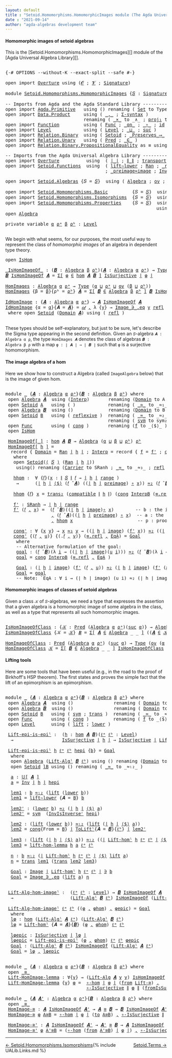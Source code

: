 ```yaml
---
layout: default
title : "Setoid.Homomorphisms.HomomorphicImages module (The Agda Universal Algebra Library)"
date : "2021-09-14"
author: "agda-algebras development team"
---
```


#### <a id="homomorphic-images-of-setoid-algebras">Homomorphic images of setoid algebras</a>

This is the [Setoid.Homomorphisms.HomomorphicImages][] module of the [Agda Universal Algebra Library][].

<pre class="Agda">

<a id="394" class="Symbol">{-#</a> <a id="398" class="Keyword">OPTIONS</a> <a id="406" class="Pragma">--without-K</a> <a id="418" class="Pragma">--exact-split</a> <a id="432" class="Pragma">--safe</a> <a id="439" class="Symbol">#-}</a>

<a id="444" class="Keyword">open</a> <a id="449" class="Keyword">import</a> <a id="456" href="Overture.html" class="Module">Overture</a> <a id="465" class="Keyword">using</a> <a id="471" class="Symbol">(</a><a id="472" href="Overture.Signatures.html#520" class="Generalizable">𝓞</a> <a id="474" class="Symbol">;</a> <a id="476" href="Overture.Signatures.html#522" class="Generalizable">𝓥</a> <a id="478" class="Symbol">;</a> <a id="480" href="Overture.Signatures.html#3171" class="Function">Signature</a><a id="489" class="Symbol">)</a>

<a id="492" class="Keyword">module</a> <a id="499" href="Setoid.Homomorphisms.HomomorphicImages.html" class="Module">Setoid.Homomorphisms.HomomorphicImages</a> <a id="538" class="Symbol">{</a><a id="539" href="Setoid.Homomorphisms.HomomorphicImages.html#539" class="Bound">𝑆</a> <a id="541" class="Symbol">:</a> <a id="543" href="Overture.Signatures.html#3171" class="Function">Signature</a> <a id="553" href="Overture.Signatures.html#520" class="Generalizable">𝓞</a> <a id="555" href="Overture.Signatures.html#522" class="Generalizable">𝓥</a><a id="556" class="Symbol">}</a> <a id="558" class="Keyword">where</a>

<a id="565" class="Comment">-- Imports from Agda and the Agda Standard Library ------------------------------------------</a>
<a id="659" class="Keyword">open</a> <a id="664" class="Keyword">import</a> <a id="671" href="Agda.Primitive.html" class="Module">Agda.Primitive</a>   <a id="688" class="Keyword">using</a> <a id="694" class="Symbol">()</a> <a id="697" class="Keyword">renaming</a> <a id="706" class="Symbol">(</a> <a id="708" href="Agda.Primitive.html#326" class="Primitive">Set</a> <a id="712" class="Symbol">to</a> <a id="715" class="Primitive">Type</a> <a id="720" class="Symbol">)</a>
<a id="722" class="Keyword">open</a> <a id="727" class="Keyword">import</a> <a id="734" href="Data.Product.html" class="Module">Data.Product</a>     <a id="751" class="Keyword">using</a> <a id="757" class="Symbol">(</a> <a id="759" href="Agda.Builtin.Sigma.html#236" class="InductiveConstructor Operator">_,_</a> <a id="763" class="Symbol">;</a> <a id="765" href="Data.Product.html#916" class="Function">Σ-syntax</a> <a id="774" class="Symbol">)</a>
                             <a id="805" class="Keyword">renaming</a> <a id="814" class="Symbol">(</a> <a id="816" href="Data.Product.html#1167" class="Function Operator">_×_</a> <a id="820" class="Symbol">to</a> <a id="823" class="Function Operator">_∧_</a> <a id="827" class="Symbol">;</a> <a id="829" href="Agda.Builtin.Sigma.html#252" class="Field">proj₁</a> <a id="835" class="Symbol">to</a> <a id="838" class="Field">fst</a> <a id="842" class="Symbol">;</a> <a id="844" href="Agda.Builtin.Sigma.html#264" class="Field">proj₂</a> <a id="850" class="Symbol">to</a> <a id="853" class="Field">snd</a> <a id="857" class="Symbol">)</a>
<a id="859" class="Keyword">open</a> <a id="864" class="Keyword">import</a> <a id="871" href="Function.html" class="Module">Function</a>         <a id="888" class="Keyword">using</a> <a id="894" class="Symbol">(</a> <a id="896" href="Function.Bundles.html#1868" class="Record">Func</a> <a id="901" class="Symbol">;</a> <a id="903" href="Function.Base.html#6285" class="Function Operator">_on_</a> <a id="908" class="Symbol">;</a> <a id="910" href="Function.Base.html#1031" class="Function Operator">_∘_</a> <a id="914" class="Symbol">;</a> <a id="916" href="Function.Base.html#615" class="Function">id</a> <a id="919" class="Symbol">)</a>
<a id="921" class="Keyword">open</a> <a id="926" class="Keyword">import</a> <a id="933" href="Level.html" class="Module">Level</a>            <a id="950" class="Keyword">using</a> <a id="956" class="Symbol">(</a> <a id="958" href="Agda.Primitive.html#597" class="Postulate">Level</a> <a id="964" class="Symbol">;</a> <a id="966" href="Agda.Primitive.html#810" class="Primitive Operator">_⊔_</a> <a id="970" class="Symbol">;</a> <a id="972" href="Agda.Primitive.html#780" class="Primitive">suc</a> <a id="976" class="Symbol">)</a>
<a id="978" class="Keyword">open</a> <a id="983" class="Keyword">import</a> <a id="990" href="Relation.Binary.html" class="Module">Relation.Binary</a>  <a id="1007" class="Keyword">using</a> <a id="1013" class="Symbol">(</a> <a id="1015" href="Relation.Binary.Bundles.html#1009" class="Record">Setoid</a> <a id="1022" class="Symbol">;</a> <a id="1024" href="Relation.Binary.Core.html#1563" class="Function Operator">_Preserves_⟶_</a> <a id="1038" class="Symbol">)</a>
<a id="1040" class="Keyword">open</a> <a id="1045" class="Keyword">import</a> <a id="1052" href="Relation.Unary.html" class="Module">Relation.Unary</a>   <a id="1069" class="Keyword">using</a> <a id="1075" class="Symbol">(</a> <a id="1077" href="Relation.Unary.html#1101" class="Function">Pred</a> <a id="1082" class="Symbol">;</a> <a id="1084" href="Relation.Unary.html#1523" class="Function Operator">_∈_</a> <a id="1088" class="Symbol">)</a>
<a id="1090" class="Keyword">open</a> <a id="1095" class="Keyword">import</a> <a id="1102" href="Relation.Binary.PropositionalEquality.html" class="Module">Relation.Binary.PropositionalEquality</a> <a id="1140" class="Symbol">as</a> <a id="1143" class="Module">≡</a> <a id="1145" class="Keyword">using</a> <a id="1151" class="Symbol">()</a>

<a id="1155" class="Comment">-- Imports from the Agda Universal Algebra Library ---------------------------------------------</a>
<a id="1252" class="Keyword">open</a> <a id="1257" class="Keyword">import</a> <a id="1264" href="Overture.html" class="Module">Overture</a>          <a id="1282" class="Keyword">using</a>  <a id="1289" class="Symbol">(</a> <a id="1291" href="Overture.Basic.html#4303" class="Function Operator">∣_∣</a> <a id="1295" class="Symbol">;</a> <a id="1297" href="Overture.Basic.html#4341" class="Function Operator">∥_∥</a> <a id="1301" class="Symbol">;</a> <a id="1303" href="Overture.Basic.html#10303" class="Function">transport</a> <a id="1313" class="Symbol">)</a>
<a id="1315" class="Keyword">open</a> <a id="1320" class="Keyword">import</a> <a id="1327" href="Setoid.Functions.html" class="Module">Setoid.Functions</a>  <a id="1345" class="Keyword">using</a>  <a id="1352" class="Symbol">(</a> <a id="1354" href="Setoid.Functions.Basic.html#1414" class="Function">lift∼lower</a> <a id="1365" class="Symbol">;</a> <a id="1367" href="Setoid.Functions.Inverses.html#2718" class="Function">Ran</a> <a id="1371" class="Symbol">;</a> <a id="1373" href="Setoid.Functions.Inverses.html#2363" class="Function Operator">_range</a> <a id="1380" class="Symbol">;</a> <a id="1382" href="Setoid.Functions.Inverses.html#2515" class="Function Operator">_preimage</a> <a id="1392" class="Symbol">;</a> <a id="1394" href="Setoid.Functions.Inverses.html#2449" class="Function Operator">_image</a> <a id="1401" class="Symbol">;</a> <a id="1403" href="Setoid.Functions.Inverses.html#4654" class="Function">Inv</a> <a id="1407" class="Symbol">;</a> <a id="1409" href="Setoid.Functions.Inverses.html#1804" class="Datatype Operator">Image_∋_</a>
                                     <a id="1455" class="Symbol">;</a> <a id="1457" href="Setoid.Functions.Inverses.html#3634" class="Function Operator">_preimage≈image</a> <a id="1473" class="Symbol">;</a> <a id="1475" href="Setoid.Functions.Inverses.html#5425" class="Function">InvIsInverseʳ</a> <a id="1489" class="Symbol">;</a> <a id="1491" href="Setoid.Functions.Surjective.html#2057" class="Function">IsSurjective</a> <a id="1504" class="Symbol">;</a> <a id="1506" href="Setoid.Functions.Surjective.html#4183" class="Function">∘-IsSurjective</a> <a id="1521" class="Symbol">)</a>

<a id="1524" class="Keyword">open</a> <a id="1529" class="Keyword">import</a> <a id="1536" href="Setoid.Algebras.html" class="Module">Setoid.Algebras</a> <a id="1552" class="Symbol">{</a><a id="1553" class="Argument">𝑆</a> <a id="1555" class="Symbol">=</a> <a id="1557" href="Setoid.Homomorphisms.HomomorphicImages.html#539" class="Bound">𝑆</a><a id="1558" class="Symbol">}</a>  <a id="1561" class="Keyword">using</a> <a id="1567" class="Symbol">(</a> <a id="1569" href="Setoid.Algebras.Basic.html#2865" class="Record">Algebra</a> <a id="1577" class="Symbol">;</a> <a id="1579" href="Setoid.Algebras.Basic.html#1094" class="Function">ov</a> <a id="1582" class="Symbol">;</a> <a id="1584" href="Setoid.Algebras.Basic.html#3804" class="Function Operator">_̂_</a> <a id="1588" class="Symbol">;</a> <a id="1590" href="Setoid.Algebras.Basic.html#2119" class="Function Operator">⟨_⟩</a> <a id="1594" class="Symbol">;</a> <a id="1596" href="Setoid.Algebras.Basic.html#4723" class="Function">Lift-Algˡ</a> <a id="1606" class="Symbol">;</a> <a id="1608" href="Setoid.Algebras.Basic.html#5905" class="Function">Lift-Alg</a> <a id="1617" class="Symbol">;</a> <a id="1619" href="Setoid.Algebras.Basic.html#3695" class="Function Operator">𝕌[_]</a> <a id="1624" class="Symbol">)</a>

<a id="1627" class="Keyword">open</a> <a id="1632" class="Keyword">import</a> <a id="1639" href="Setoid.Homomorphisms.Basic.html" class="Module">Setoid.Homomorphisms.Basic</a>         <a id="1674" class="Symbol">{</a><a id="1675" class="Argument">𝑆</a> <a id="1677" class="Symbol">=</a> <a id="1679" href="Setoid.Homomorphisms.HomomorphicImages.html#539" class="Bound">𝑆</a><a id="1680" class="Symbol">}</a>  <a id="1683" class="Keyword">using</a> <a id="1689" class="Symbol">(</a> <a id="1691" href="Setoid.Homomorphisms.Basic.html#1918" class="Function">hom</a> <a id="1695" class="Symbol">;</a> <a id="1697" href="Setoid.Homomorphisms.Basic.html#1825" class="Record">IsHom</a> <a id="1703" class="Symbol">)</a>
<a id="1705" class="Keyword">open</a> <a id="1710" class="Keyword">import</a> <a id="1717" href="Setoid.Homomorphisms.Isomorphisms.html" class="Module">Setoid.Homomorphisms.Isomorphisms</a>  <a id="1752" class="Symbol">{</a><a id="1753" class="Argument">𝑆</a> <a id="1755" class="Symbol">=</a> <a id="1757" href="Setoid.Homomorphisms.HomomorphicImages.html#539" class="Bound">𝑆</a><a id="1758" class="Symbol">}</a>  <a id="1761" class="Keyword">using</a> <a id="1767" class="Symbol">(</a> <a id="1769" href="Setoid.Homomorphisms.Isomorphisms.html#2627" class="Record Operator">_≅_</a> <a id="1773" class="Symbol">;</a> <a id="1775" href="Setoid.Homomorphisms.Isomorphisms.html#5978" class="Function">Lift-≅</a> <a id="1782" class="Symbol">)</a>
<a id="1784" class="Keyword">open</a> <a id="1789" class="Keyword">import</a> <a id="1796" href="Setoid.Homomorphisms.Properties.html" class="Module">Setoid.Homomorphisms.Properties</a>    <a id="1831" class="Symbol">{</a><a id="1832" class="Argument">𝑆</a> <a id="1834" class="Symbol">=</a> <a id="1836" href="Setoid.Homomorphisms.HomomorphicImages.html#539" class="Bound">𝑆</a><a id="1837" class="Symbol">}</a>  <a id="1840" class="Keyword">using</a> <a id="1846" class="Symbol">(</a> <a id="1848" href="Setoid.Homomorphisms.Properties.html#5973" class="Function">Lift-homˡ</a> <a id="1858" class="Symbol">;</a> <a id="1860" href="Setoid.Homomorphisms.Properties.html#4017" class="Function">ToLiftˡ</a> <a id="1868" class="Symbol">;</a> <a id="1870" href="Setoid.Homomorphisms.Properties.html#6923" class="Function">lift-hom-lemma</a> <a id="1885" class="Symbol">)</a>
                                                        <a id="1943" class="Keyword">using</a> <a id="1949" class="Symbol">(</a> <a id="1951" href="Setoid.Homomorphisms.Properties.html#3541" class="Function">𝒾𝒹</a> <a id="1954" class="Symbol">;</a> <a id="1956" href="Setoid.Homomorphisms.Properties.html#2533" class="Function">∘-hom</a> <a id="1962" class="Symbol">)</a>
<a id="1964" class="Keyword">open</a> <a id="1969" href="Setoid.Algebras.Basic.html#2865" class="Module">Algebra</a>

<a id="1978" class="Keyword">private</a> <a id="1986" class="Keyword">variable</a> <a id="1995" href="Setoid.Homomorphisms.HomomorphicImages.html#1995" class="Generalizable">α</a> <a id="1997" href="Setoid.Homomorphisms.HomomorphicImages.html#1997" class="Generalizable">ρᵃ</a> <a id="2000" href="Setoid.Homomorphisms.HomomorphicImages.html#2000" class="Generalizable">β</a> <a id="2002" href="Setoid.Homomorphisms.HomomorphicImages.html#2002" class="Generalizable">ρᵇ</a> <a id="2005" class="Symbol">:</a> <a id="2007" href="Agda.Primitive.html#597" class="Postulate">Level</a>

</pre>

We begin with what seems, for our purposes, the most useful way to represent the class of *homomorphic images* of an algebra in dependent type theory.

<pre class="Agda">
<a id="2191" class="Keyword">open</a> <a id="2196" href="Setoid.Homomorphisms.Basic.html#1825" class="Module">IsHom</a>

<a id="_IsHomImageOf_"></a><a id="2203" href="Setoid.Homomorphisms.HomomorphicImages.html#2203" class="Function Operator">_IsHomImageOf_</a> <a id="2218" class="Symbol">:</a> <a id="2220" class="Symbol">(</a><a id="2221" href="Setoid.Homomorphisms.HomomorphicImages.html#2221" class="Bound">𝑩</a> <a id="2223" class="Symbol">:</a> <a id="2225" href="Setoid.Algebras.Basic.html#2865" class="Record">Algebra</a> <a id="2233" href="Setoid.Homomorphisms.HomomorphicImages.html#2000" class="Generalizable">β</a> <a id="2235" href="Setoid.Homomorphisms.HomomorphicImages.html#2002" class="Generalizable">ρᵇ</a><a id="2237" class="Symbol">)(</a><a id="2239" href="Setoid.Homomorphisms.HomomorphicImages.html#2239" class="Bound">𝑨</a> <a id="2241" class="Symbol">:</a> <a id="2243" href="Setoid.Algebras.Basic.html#2865" class="Record">Algebra</a> <a id="2251" href="Setoid.Homomorphisms.HomomorphicImages.html#1995" class="Generalizable">α</a> <a id="2253" href="Setoid.Homomorphisms.HomomorphicImages.html#1997" class="Generalizable">ρᵃ</a><a id="2255" class="Symbol">)</a> <a id="2257" class="Symbol">→</a> <a id="2259" href="Setoid.Homomorphisms.HomomorphicImages.html#715" class="Primitive">Type</a> <a id="2264" class="Symbol">(</a><a id="2265" href="Setoid.Homomorphisms.HomomorphicImages.html#553" class="Bound">𝓞</a> <a id="2267" href="Agda.Primitive.html#810" class="Primitive Operator">⊔</a> <a id="2269" href="Setoid.Homomorphisms.HomomorphicImages.html#555" class="Bound">𝓥</a> <a id="2271" href="Agda.Primitive.html#810" class="Primitive Operator">⊔</a> <a id="2273" href="Setoid.Homomorphisms.HomomorphicImages.html#1995" class="Generalizable">α</a> <a id="2275" href="Agda.Primitive.html#810" class="Primitive Operator">⊔</a> <a id="2277" href="Setoid.Homomorphisms.HomomorphicImages.html#2000" class="Generalizable">β</a> <a id="2279" href="Agda.Primitive.html#810" class="Primitive Operator">⊔</a> <a id="2281" href="Setoid.Homomorphisms.HomomorphicImages.html#1997" class="Generalizable">ρᵃ</a> <a id="2284" href="Agda.Primitive.html#810" class="Primitive Operator">⊔</a> <a id="2286" href="Setoid.Homomorphisms.HomomorphicImages.html#2002" class="Generalizable">ρᵇ</a><a id="2288" class="Symbol">)</a>
<a id="2290" href="Setoid.Homomorphisms.HomomorphicImages.html#2290" class="Bound">𝑩</a> <a id="2292" href="Setoid.Homomorphisms.HomomorphicImages.html#2203" class="Function Operator">IsHomImageOf</a> <a id="2305" href="Setoid.Homomorphisms.HomomorphicImages.html#2305" class="Bound">𝑨</a> <a id="2307" class="Symbol">=</a> <a id="2309" href="Data.Product.html#916" class="Function">Σ[</a> <a id="2312" href="Setoid.Homomorphisms.HomomorphicImages.html#2312" class="Bound">φ</a> <a id="2314" href="Data.Product.html#916" class="Function">∈</a> <a id="2316" href="Setoid.Homomorphisms.Basic.html#1918" class="Function">hom</a> <a id="2320" href="Setoid.Homomorphisms.HomomorphicImages.html#2305" class="Bound">𝑨</a> <a id="2322" href="Setoid.Homomorphisms.HomomorphicImages.html#2290" class="Bound">𝑩</a> <a id="2324" href="Data.Product.html#916" class="Function">]</a> <a id="2326" href="Setoid.Functions.Surjective.html#2057" class="Function">IsSurjective</a> <a id="2339" href="Overture.Basic.html#4303" class="Function Operator">∣</a> <a id="2341" href="Setoid.Homomorphisms.HomomorphicImages.html#2312" class="Bound">φ</a> <a id="2343" href="Overture.Basic.html#4303" class="Function Operator">∣</a>

<a id="HomImages"></a><a id="2346" href="Setoid.Homomorphisms.HomomorphicImages.html#2346" class="Function">HomImages</a> <a id="2356" class="Symbol">:</a> <a id="2358" href="Setoid.Algebras.Basic.html#2865" class="Record">Algebra</a> <a id="2366" href="Setoid.Homomorphisms.HomomorphicImages.html#1995" class="Generalizable">α</a> <a id="2368" href="Setoid.Homomorphisms.HomomorphicImages.html#1997" class="Generalizable">ρᵃ</a> <a id="2371" class="Symbol">→</a> <a id="2373" href="Setoid.Homomorphisms.HomomorphicImages.html#715" class="Primitive">Type</a> <a id="2378" class="Symbol">(</a><a id="2379" href="Setoid.Homomorphisms.HomomorphicImages.html#1995" class="Generalizable">α</a> <a id="2381" href="Agda.Primitive.html#810" class="Primitive Operator">⊔</a> <a id="2383" href="Setoid.Homomorphisms.HomomorphicImages.html#1997" class="Generalizable">ρᵃ</a> <a id="2386" href="Agda.Primitive.html#810" class="Primitive Operator">⊔</a> <a id="2388" href="Setoid.Algebras.Basic.html#1094" class="Function">ov</a> <a id="2391" class="Symbol">(</a><a id="2392" href="Setoid.Homomorphisms.HomomorphicImages.html#2000" class="Generalizable">β</a> <a id="2394" href="Agda.Primitive.html#810" class="Primitive Operator">⊔</a> <a id="2396" href="Setoid.Homomorphisms.HomomorphicImages.html#2002" class="Generalizable">ρᵇ</a><a id="2398" class="Symbol">))</a>
<a id="2401" href="Setoid.Homomorphisms.HomomorphicImages.html#2346" class="Function">HomImages</a> <a id="2411" class="Symbol">{</a><a id="2412" class="Argument">β</a> <a id="2414" class="Symbol">=</a> <a id="2416" href="Setoid.Homomorphisms.HomomorphicImages.html#2416" class="Bound">β</a><a id="2417" class="Symbol">}{</a><a id="2419" class="Argument">ρᵇ</a> <a id="2422" class="Symbol">=</a> <a id="2424" href="Setoid.Homomorphisms.HomomorphicImages.html#2424" class="Bound">ρᵇ</a><a id="2426" class="Symbol">}</a> <a id="2428" href="Setoid.Homomorphisms.HomomorphicImages.html#2428" class="Bound">𝑨</a> <a id="2430" class="Symbol">=</a> <a id="2432" href="Data.Product.html#916" class="Function">Σ[</a> <a id="2435" href="Setoid.Homomorphisms.HomomorphicImages.html#2435" class="Bound">𝑩</a> <a id="2437" href="Data.Product.html#916" class="Function">∈</a> <a id="2439" href="Setoid.Algebras.Basic.html#2865" class="Record">Algebra</a> <a id="2447" href="Setoid.Homomorphisms.HomomorphicImages.html#2416" class="Bound">β</a> <a id="2449" href="Setoid.Homomorphisms.HomomorphicImages.html#2424" class="Bound">ρᵇ</a> <a id="2452" href="Data.Product.html#916" class="Function">]</a> <a id="2454" href="Setoid.Homomorphisms.HomomorphicImages.html#2435" class="Bound">𝑩</a> <a id="2456" href="Setoid.Homomorphisms.HomomorphicImages.html#2203" class="Function Operator">IsHomImageOf</a> <a id="2469" href="Setoid.Homomorphisms.HomomorphicImages.html#2428" class="Bound">𝑨</a>

<a id="IdHomImage"></a><a id="2472" href="Setoid.Homomorphisms.HomomorphicImages.html#2472" class="Function">IdHomImage</a> <a id="2483" class="Symbol">:</a> <a id="2485" class="Symbol">{</a><a id="2486" href="Setoid.Homomorphisms.HomomorphicImages.html#2486" class="Bound">𝑨</a> <a id="2488" class="Symbol">:</a> <a id="2490" href="Setoid.Algebras.Basic.html#2865" class="Record">Algebra</a> <a id="2498" href="Setoid.Homomorphisms.HomomorphicImages.html#1995" class="Generalizable">α</a> <a id="2500" href="Setoid.Homomorphisms.HomomorphicImages.html#1997" class="Generalizable">ρᵃ</a><a id="2502" class="Symbol">}</a> <a id="2504" class="Symbol">→</a> <a id="2506" href="Setoid.Homomorphisms.HomomorphicImages.html#2486" class="Bound">𝑨</a> <a id="2508" href="Setoid.Homomorphisms.HomomorphicImages.html#2203" class="Function Operator">IsHomImageOf</a> <a id="2521" href="Setoid.Homomorphisms.HomomorphicImages.html#2486" class="Bound">𝑨</a>
<a id="2523" href="Setoid.Homomorphisms.HomomorphicImages.html#2472" class="Function">IdHomImage</a> <a id="2534" class="Symbol">{</a><a id="2535" class="Argument">α</a> <a id="2537" class="Symbol">=</a> <a id="2539" href="Setoid.Homomorphisms.HomomorphicImages.html#2539" class="Bound">α</a><a id="2540" class="Symbol">}{</a><a id="2542" class="Argument">𝑨</a> <a id="2544" class="Symbol">=</a> <a id="2546" href="Setoid.Homomorphisms.HomomorphicImages.html#2546" class="Bound">𝑨</a><a id="2547" class="Symbol">}</a> <a id="2549" class="Symbol">=</a> <a id="2551" href="Setoid.Homomorphisms.Properties.html#3541" class="Function">𝒾𝒹</a> <a id="2554" href="Agda.Builtin.Sigma.html#236" class="InductiveConstructor Operator">,</a> <a id="2556" class="Symbol">λ</a> <a id="2558" class="Symbol">{</a><a id="2559" href="Setoid.Homomorphisms.HomomorphicImages.html#2559" class="Bound">y</a><a id="2560" class="Symbol">}</a> <a id="2562" class="Symbol">→</a> <a id="2564" href="Setoid.Functions.Inverses.html#1857" class="InductiveConstructor">Image_∋_.eq</a> <a id="2576" href="Setoid.Homomorphisms.HomomorphicImages.html#2559" class="Bound">y</a> <a id="2578" href="Relation.Binary.Structures.html#1568" class="Function">refl</a>
 <a id="2584" class="Keyword">where</a> <a id="2590" class="Keyword">open</a> <a id="2595" href="Relation.Binary.Bundles.html#1009" class="Module">Setoid</a> <a id="2602" class="Symbol">(</a><a id="2603" href="Setoid.Algebras.Basic.html#2922" class="Field">Domain</a> <a id="2610" href="Setoid.Homomorphisms.HomomorphicImages.html#2546" class="Bound">𝑨</a><a id="2611" class="Symbol">)</a> <a id="2613" class="Keyword">using</a> <a id="2619" class="Symbol">(</a> <a id="2621" href="Relation.Binary.Structures.html#1568" class="Function">refl</a> <a id="2626" class="Symbol">)</a>

</pre>

These types should be self-explanatory, but just to be sure, let's describe the Sigma type appearing in the second definition. Given an `𝑆`-algebra `𝑨 : Algebra α ρ`, the type `HomImages 𝑨` denotes the class of algebras `𝑩 : Algebra β ρ` with a map `φ : ∣ 𝑨 ∣ → ∣ 𝑩 ∣` such that `φ` is a surjective homomorphism.

#### <a id="constructing an algebra from the image of a hom">The image algebra of a hom</a>

Here we show how to construct a Algebra (called `ImageAlgebra` below) that is the image of given hom.

<pre class="Agda">

<a id="3165" class="Keyword">module</a> <a id="3172" href="Setoid.Homomorphisms.HomomorphicImages.html#3172" class="Module">_</a> <a id="3174" class="Symbol">{</a><a id="3175" href="Setoid.Homomorphisms.HomomorphicImages.html#3175" class="Bound">𝑨</a> <a id="3177" class="Symbol">:</a> <a id="3179" href="Setoid.Algebras.Basic.html#2865" class="Record">Algebra</a> <a id="3187" href="Setoid.Homomorphisms.HomomorphicImages.html#1995" class="Generalizable">α</a> <a id="3189" href="Setoid.Homomorphisms.HomomorphicImages.html#1997" class="Generalizable">ρᵃ</a><a id="3191" class="Symbol">}{</a><a id="3193" href="Setoid.Homomorphisms.HomomorphicImages.html#3193" class="Bound">𝑩</a> <a id="3195" class="Symbol">:</a> <a id="3197" href="Setoid.Algebras.Basic.html#2865" class="Record">Algebra</a> <a id="3205" href="Setoid.Homomorphisms.HomomorphicImages.html#2000" class="Generalizable">β</a> <a id="3207" href="Setoid.Homomorphisms.HomomorphicImages.html#2002" class="Generalizable">ρᵇ</a><a id="3209" class="Symbol">}</a> <a id="3211" class="Keyword">where</a>
 <a id="3218" class="Keyword">open</a> <a id="3223" href="Setoid.Algebras.Basic.html#2865" class="Module">Algebra</a> <a id="3231" href="Setoid.Homomorphisms.HomomorphicImages.html#3175" class="Bound">𝑨</a>  <a id="3234" class="Keyword">using</a> <a id="3240" class="Symbol">(</a><a id="3241" href="Setoid.Algebras.Basic.html#2944" class="Field">Interp</a><a id="3247" class="Symbol">)</a>       <a id="3255" class="Keyword">renaming</a> <a id="3264" class="Symbol">(</a><a id="3265" href="Setoid.Algebras.Basic.html#2922" class="Field">Domain</a> <a id="3272" class="Symbol">to</a> <a id="3275" class="Field">A</a> <a id="3277" class="Symbol">)</a>
 <a id="3280" class="Keyword">open</a> <a id="3285" href="Relation.Binary.Bundles.html#1009" class="Module">Setoid</a> <a id="3292" href="Setoid.Homomorphisms.HomomorphicImages.html#3275" class="Function">A</a>   <a id="3296" class="Keyword">using</a> <a id="3302" class="Symbol">(</a> <a id="3304" class="Symbol">)</a>            <a id="3317" class="Keyword">renaming</a> <a id="3326" class="Symbol">(</a> <a id="3328" href="Relation.Binary.Bundles.html#1098" class="Field Operator">_≈_</a> <a id="3332" class="Symbol">to</a> <a id="3335" class="Field Operator">_≈₁_</a> <a id="3340" class="Symbol">;</a> <a id="3342" href="Relation.Binary.Bundles.html#1072" class="Field">Carrier</a> <a id="3350" class="Symbol">to</a> <a id="3353" class="Field">∣A∣</a><a id="3356" class="Symbol">)</a>
 <a id="3359" class="Keyword">open</a> <a id="3364" href="Setoid.Algebras.Basic.html#2865" class="Module">Algebra</a> <a id="3372" href="Setoid.Homomorphisms.HomomorphicImages.html#3193" class="Bound">𝑩</a>  <a id="3375" class="Keyword">using</a> <a id="3381" class="Symbol">()</a>             <a id="3396" class="Keyword">renaming</a> <a id="3405" class="Symbol">(</a><a id="3406" href="Setoid.Algebras.Basic.html#2922" class="Field">Domain</a> <a id="3413" class="Symbol">to</a> <a id="3416" class="Field">B</a> <a id="3418" class="Symbol">;</a> <a id="3420" href="Setoid.Algebras.Basic.html#2944" class="Field">Interp</a> <a id="3427" class="Symbol">to</a> <a id="3430" class="Field">InterpB</a> <a id="3438" class="Symbol">)</a>
 <a id="3441" class="Keyword">open</a> <a id="3446" href="Relation.Binary.Bundles.html#1009" class="Module">Setoid</a> <a id="3453" href="Setoid.Homomorphisms.HomomorphicImages.html#3416" class="Field">B</a>   <a id="3457" class="Keyword">using</a> <a id="3463" class="Symbol">(</a> <a id="3465" href="Relation.Binary.Structures.html#1646" class="Function">reflexive</a> <a id="3475" class="Symbol">)</a>  <a id="3478" class="Keyword">renaming</a> <a id="3487" class="Symbol">(</a> <a id="3489" href="Relation.Binary.Bundles.html#1098" class="Field Operator">_≈_</a> <a id="3493" class="Symbol">to</a> <a id="3496" class="Field Operator">_≈₂_</a> <a id="3501" class="Symbol">;</a> <a id="3503" href="Relation.Binary.Structures.html#1568" class="Function">refl</a> <a id="3508" class="Symbol">to</a> <a id="3511" class="Function">refl₂</a> <a id="3517" class="Symbol">)</a>
                                      <a id="3557" class="Keyword">renaming</a> <a id="3566" class="Symbol">(</a> <a id="3568" href="Relation.Binary.Structures.html#1594" class="Function">sym</a> <a id="3572" class="Symbol">to</a> <a id="3575" class="Function">sym₂</a> <a id="3580" class="Symbol">;</a> <a id="3582" href="Relation.Binary.Structures.html#1620" class="Function">trans</a> <a id="3588" class="Symbol">to</a> <a id="3591" class="Function">trans₂</a> <a id="3598" class="Symbol">;</a> <a id="3600" href="Relation.Binary.Bundles.html#1072" class="Field">Carrier</a> <a id="3608" class="Symbol">to</a> <a id="3611" class="Field">∣B∣</a><a id="3614" class="Symbol">)</a>
 <a id="3617" class="Keyword">open</a> <a id="3622" href="Function.Bundles.html#1868" class="Module">Func</a>       <a id="3633" class="Keyword">using</a> <a id="3639" class="Symbol">(</a> <a id="3641" href="Function.Bundles.html#1938" class="Field">cong</a> <a id="3646" class="Symbol">)</a>       <a id="3654" class="Keyword">renaming</a> <a id="3663" class="Symbol">(</a><a id="3664" href="Function.Bundles.html#1919" class="Field">f</a> <a id="3666" class="Symbol">to</a> <a id="3669" class="Field">_⟨$⟩_</a> <a id="3675" class="Symbol">)</a>
 <a id="3678" class="Keyword">open</a> <a id="3683" href="Setoid.Homomorphisms.Basic.html#1825" class="Module">IsHom</a>

 <a id="3691" href="Setoid.Homomorphisms.HomomorphicImages.html#3691" class="Function Operator">HomImageOf[_]</a> <a id="3705" class="Symbol">:</a> <a id="3707" href="Setoid.Homomorphisms.Basic.html#1918" class="Function">hom</a> <a id="3711" href="Setoid.Homomorphisms.HomomorphicImages.html#3175" class="Bound">𝑨</a> <a id="3713" href="Setoid.Homomorphisms.HomomorphicImages.html#3193" class="Bound">𝑩</a> <a id="3715" class="Symbol">→</a> <a id="3717" href="Setoid.Algebras.Basic.html#2865" class="Record">Algebra</a> <a id="3725" class="Symbol">(</a><a id="3726" href="Setoid.Homomorphisms.HomomorphicImages.html#3187" class="Bound">α</a> <a id="3728" href="Agda.Primitive.html#810" class="Primitive Operator">⊔</a> <a id="3730" href="Setoid.Homomorphisms.HomomorphicImages.html#3205" class="Bound">β</a> <a id="3732" href="Agda.Primitive.html#810" class="Primitive Operator">⊔</a> <a id="3734" href="Setoid.Homomorphisms.HomomorphicImages.html#3207" class="Bound">ρᵇ</a><a id="3736" class="Symbol">)</a> <a id="3738" href="Setoid.Homomorphisms.HomomorphicImages.html#3207" class="Bound">ρᵇ</a>
 <a id="3742" href="Setoid.Homomorphisms.HomomorphicImages.html#3691" class="Function Operator">HomImageOf[</a> <a id="3754" href="Setoid.Homomorphisms.HomomorphicImages.html#3754" class="Bound">h</a> <a id="3756" href="Setoid.Homomorphisms.HomomorphicImages.html#3691" class="Function Operator">]</a> <a id="3758" class="Symbol">=</a>
  <a id="3762" class="Keyword">record</a> <a id="3769" class="Symbol">{</a> <a id="3771" href="Setoid.Algebras.Basic.html#2922" class="Field">Domain</a> <a id="3778" class="Symbol">=</a> <a id="3780" href="Setoid.Functions.Inverses.html#2718" class="Function">Ran</a> <a id="3784" href="Overture.Basic.html#4303" class="Function Operator">∣</a> <a id="3786" href="Setoid.Homomorphisms.HomomorphicImages.html#3754" class="Bound">h</a> <a id="3788" href="Overture.Basic.html#4303" class="Function Operator">∣</a> <a id="3790" class="Symbol">;</a> <a id="3792" href="Setoid.Algebras.Basic.html#2944" class="Field">Interp</a> <a id="3799" class="Symbol">=</a> <a id="3801" class="Keyword">record</a> <a id="3808" class="Symbol">{</a> <a id="3810" href="Function.Bundles.html#1919" class="Field">f</a> <a id="3812" class="Symbol">=</a> <a id="3814" href="Setoid.Homomorphisms.HomomorphicImages.html#4181" class="Function">f&#39;</a> <a id="3817" class="Symbol">;</a> <a id="3819" href="Function.Bundles.html#1938" class="Field">cong</a> <a id="3824" class="Symbol">=</a> <a id="3826" href="Setoid.Homomorphisms.HomomorphicImages.html#4449" class="Function">cong&#39;</a> <a id="3832" class="Symbol">}</a> <a id="3834" class="Symbol">}</a>
   <a id="3839" class="Keyword">where</a>
   <a id="3848" class="Keyword">open</a> <a id="3853" href="Relation.Binary.Bundles.html#1009" class="Module">Setoid</a><a id="3859" class="Symbol">(</a><a id="3860" href="Setoid.Algebras.Basic.html#2119" class="Function Operator">⟨</a> <a id="3862" href="Setoid.Homomorphisms.HomomorphicImages.html#539" class="Bound">𝑆</a> <a id="3864" href="Setoid.Algebras.Basic.html#2119" class="Function Operator">⟩</a> <a id="3866" class="Symbol">(</a><a id="3867" href="Setoid.Functions.Inverses.html#2718" class="Function">Ran</a> <a id="3871" href="Overture.Basic.html#4303" class="Function Operator">∣</a> <a id="3873" href="Setoid.Homomorphisms.HomomorphicImages.html#3754" class="Bound">h</a> <a id="3875" href="Overture.Basic.html#4303" class="Function Operator">∣</a><a id="3876" class="Symbol">))</a>
    <a id="3883" class="Keyword">using</a><a id="3888" class="Symbol">()</a> <a id="3891" class="Keyword">renaming</a> <a id="3900" class="Symbol">(</a><a id="3901" href="Relation.Binary.Bundles.html#1072" class="Field">Carrier</a> <a id="3909" class="Symbol">to</a> <a id="3912" class="Field">SRanh</a> <a id="3918" class="Symbol">;</a> <a id="3920" href="Relation.Binary.Bundles.html#1098" class="Field Operator">_≈_</a> <a id="3924" class="Symbol">to</a> <a id="3927" class="Field Operator">_≈₃_</a> <a id="3932" class="Symbol">;</a> <a id="3934" href="Relation.Binary.Structures.html#1568" class="Function">refl</a> <a id="3939" class="Symbol">to</a> <a id="3942" class="Function">refl₃</a> <a id="3948" class="Symbol">)</a>

   <a id="3954" href="Setoid.Homomorphisms.HomomorphicImages.html#3954" class="Function">hhom</a> <a id="3959" class="Symbol">:</a>  <a id="3962" class="Symbol">∀</a> <a id="3964" class="Symbol">{</a><a id="3965" href="Setoid.Homomorphisms.HomomorphicImages.html#3965" class="Bound">𝑓</a><a id="3966" class="Symbol">}(</a><a id="3968" href="Setoid.Homomorphisms.HomomorphicImages.html#3968" class="Bound">x</a> <a id="3970" class="Symbol">:</a> <a id="3972" href="Overture.Basic.html#4341" class="Function Operator">∥</a> <a id="3974" href="Setoid.Homomorphisms.HomomorphicImages.html#539" class="Bound">𝑆</a> <a id="3976" href="Overture.Basic.html#4341" class="Function Operator">∥</a> <a id="3978" href="Setoid.Homomorphisms.HomomorphicImages.html#3965" class="Bound">𝑓</a> <a id="3980" class="Symbol">→</a> <a id="3982" href="Overture.Basic.html#4303" class="Function Operator">∣</a> <a id="3984" href="Setoid.Homomorphisms.HomomorphicImages.html#3754" class="Bound">h</a> <a id="3986" href="Overture.Basic.html#4303" class="Function Operator">∣</a> <a id="3988" href="Setoid.Functions.Inverses.html#2363" class="Function Operator">range</a> <a id="3994" class="Symbol">)</a>
    <a id="4000" class="Symbol">→</a>      <a id="4007" class="Symbol">(</a><a id="4008" href="Overture.Basic.html#4303" class="Function Operator">∣</a> <a id="4010" href="Setoid.Homomorphisms.HomomorphicImages.html#3754" class="Bound">h</a> <a id="4012" href="Overture.Basic.html#4303" class="Function Operator">∣</a> <a id="4014" href="Setoid.Homomorphisms.HomomorphicImages.html#3669" class="Field Operator">⟨$⟩</a> <a id="4018" class="Symbol">(</a><a id="4019" href="Setoid.Homomorphisms.HomomorphicImages.html#3965" class="Bound">𝑓</a> <a id="4021" href="Setoid.Algebras.Basic.html#3804" class="Function Operator">̂</a> <a id="4023" href="Setoid.Homomorphisms.HomomorphicImages.html#3175" class="Bound">𝑨</a><a id="4024" class="Symbol">)</a> <a id="4026" class="Symbol">((</a><a id="4028" href="Overture.Basic.html#4303" class="Function Operator">∣</a> <a id="4030" href="Setoid.Homomorphisms.HomomorphicImages.html#3754" class="Bound">h</a> <a id="4032" href="Overture.Basic.html#4303" class="Function Operator">∣</a> <a id="4034" href="Setoid.Functions.Inverses.html#2515" class="Function Operator">preimage</a><a id="4042" class="Symbol">)</a> <a id="4044" href="Function.Base.html#1031" class="Function Operator">∘</a> <a id="4046" href="Setoid.Homomorphisms.HomomorphicImages.html#3968" class="Bound">x</a><a id="4047" class="Symbol">))</a> <a id="4050" href="Setoid.Homomorphisms.HomomorphicImages.html#3496" class="Function Operator">≈₂</a> <a id="4053" class="Symbol">(</a><a id="4054" href="Setoid.Homomorphisms.HomomorphicImages.html#3965" class="Bound">𝑓</a> <a id="4056" href="Setoid.Algebras.Basic.html#3804" class="Function Operator">̂</a> <a id="4058" href="Setoid.Homomorphisms.HomomorphicImages.html#3193" class="Bound">𝑩</a><a id="4059" class="Symbol">)</a> <a id="4061" class="Symbol">((</a><a id="4063" href="Overture.Basic.html#4303" class="Function Operator">∣</a> <a id="4065" href="Setoid.Homomorphisms.HomomorphicImages.html#3754" class="Bound">h</a> <a id="4067" href="Overture.Basic.html#4303" class="Function Operator">∣</a> <a id="4069" href="Setoid.Functions.Inverses.html#2449" class="Function Operator">image</a><a id="4074" class="Symbol">)</a> <a id="4076" href="Function.Base.html#1031" class="Function Operator">∘</a> <a id="4078" href="Setoid.Homomorphisms.HomomorphicImages.html#3968" class="Bound">x</a><a id="4079" class="Symbol">)</a>

   <a id="4085" href="Setoid.Homomorphisms.HomomorphicImages.html#3954" class="Function">hhom</a> <a id="4090" class="Symbol">{</a><a id="4091" href="Setoid.Homomorphisms.HomomorphicImages.html#4091" class="Bound">𝑓</a><a id="4092" class="Symbol">}</a> <a id="4094" href="Setoid.Homomorphisms.HomomorphicImages.html#4094" class="Bound">x</a> <a id="4096" class="Symbol">=</a> <a id="4098" href="Setoid.Homomorphisms.HomomorphicImages.html#3591" class="Function">trans₂</a> <a id="4105" class="Symbol">(</a><a id="4106" href="Setoid.Homomorphisms.Basic.html#1886" class="Field">compatible</a> <a id="4117" href="Overture.Basic.html#4341" class="Function Operator">∥</a> <a id="4119" href="Setoid.Homomorphisms.HomomorphicImages.html#3754" class="Bound">h</a> <a id="4121" href="Overture.Basic.html#4341" class="Function Operator">∥</a><a id="4122" class="Symbol">)</a> <a id="4124" class="Symbol">(</a><a id="4125" href="Function.Bundles.html#1938" class="Field">cong</a> <a id="4130" href="Setoid.Homomorphisms.HomomorphicImages.html#3430" class="Field">InterpB</a> <a id="4138" class="Symbol">(</a><a id="4139" href="Agda.Builtin.Equality.html#208" class="InductiveConstructor">≡.refl</a> <a id="4146" href="Agda.Builtin.Sigma.html#236" class="InductiveConstructor Operator">,</a> <a id="4148" class="Symbol">(</a><a id="4149" href="Overture.Basic.html#4303" class="Function Operator">∣</a> <a id="4151" href="Setoid.Homomorphisms.HomomorphicImages.html#3754" class="Bound">h</a> <a id="4153" href="Overture.Basic.html#4303" class="Function Operator">∣</a> <a id="4155" href="Setoid.Functions.Inverses.html#3634" class="Function Operator">preimage≈image</a><a id="4169" class="Symbol">)</a> <a id="4171" href="Function.Base.html#1031" class="Function Operator">∘</a> <a id="4173" href="Setoid.Homomorphisms.HomomorphicImages.html#4094" class="Bound">x</a><a id="4174" class="Symbol">))</a>

   <a id="4181" href="Setoid.Homomorphisms.HomomorphicImages.html#4181" class="Function">f&#39;</a> <a id="4184" class="Symbol">:</a> <a id="4186" href="Setoid.Homomorphisms.HomomorphicImages.html#3912" class="Function">SRanh</a> <a id="4192" class="Symbol">→</a> <a id="4194" href="Overture.Basic.html#4303" class="Function Operator">∣</a> <a id="4196" href="Setoid.Homomorphisms.HomomorphicImages.html#3754" class="Bound">h</a> <a id="4198" href="Overture.Basic.html#4303" class="Function Operator">∣</a> <a id="4200" href="Setoid.Functions.Inverses.html#2363" class="Function Operator">range</a>
   <a id="4209" href="Setoid.Homomorphisms.HomomorphicImages.html#4181" class="Function">f&#39;</a> <a id="4212" class="Symbol">(</a><a id="4213" href="Setoid.Homomorphisms.HomomorphicImages.html#4213" class="Bound">𝑓</a> <a id="4215" href="Agda.Builtin.Sigma.html#236" class="InductiveConstructor Operator">,</a> <a id="4217" href="Setoid.Homomorphisms.HomomorphicImages.html#4217" class="Bound">x</a><a id="4218" class="Symbol">)</a> <a id="4220" class="Symbol">=</a>  <a id="4223" class="Symbol">(</a><a id="4224" href="Setoid.Homomorphisms.HomomorphicImages.html#4213" class="Bound">𝑓</a> <a id="4226" href="Setoid.Algebras.Basic.html#3804" class="Function Operator">̂</a> <a id="4228" href="Setoid.Homomorphisms.HomomorphicImages.html#3193" class="Bound">𝑩</a><a id="4229" class="Symbol">)((</a><a id="4232" href="Overture.Basic.html#4303" class="Function Operator">∣</a> <a id="4234" href="Setoid.Homomorphisms.HomomorphicImages.html#3754" class="Bound">h</a> <a id="4236" href="Overture.Basic.html#4303" class="Function Operator">∣</a> <a id="4238" href="Setoid.Functions.Inverses.html#2449" class="Function Operator">image</a><a id="4243" class="Symbol">)</a><a id="4244" href="Function.Base.html#1031" class="Function Operator">∘</a> <a id="4246" href="Setoid.Homomorphisms.HomomorphicImages.html#4217" class="Bound">x</a><a id="4247" class="Symbol">)</a>        <a id="4256" class="Comment">-- b : the image in ∣B∣</a>
                 <a id="4297" href="Agda.Builtin.Sigma.html#236" class="InductiveConstructor Operator">,</a> <a id="4299" class="Symbol">(</a><a id="4300" href="Setoid.Homomorphisms.HomomorphicImages.html#4213" class="Bound">𝑓</a> <a id="4302" href="Setoid.Algebras.Basic.html#3804" class="Function Operator">̂</a> <a id="4304" href="Setoid.Homomorphisms.HomomorphicImages.html#3175" class="Bound">𝑨</a><a id="4305" class="Symbol">)((</a><a id="4308" href="Overture.Basic.html#4303" class="Function Operator">∣</a> <a id="4310" href="Setoid.Homomorphisms.HomomorphicImages.html#3754" class="Bound">h</a> <a id="4312" href="Overture.Basic.html#4303" class="Function Operator">∣</a> <a id="4314" href="Setoid.Functions.Inverses.html#2515" class="Function Operator">preimage</a><a id="4322" class="Symbol">)</a> <a id="4324" href="Function.Base.html#1031" class="Function Operator">∘</a> <a id="4326" href="Setoid.Homomorphisms.HomomorphicImages.html#4217" class="Bound">x</a><a id="4327" class="Symbol">)</a>  <a id="4330" class="Comment">-- a : the preimage in ∣A∣</a>
                 <a id="4374" href="Agda.Builtin.Sigma.html#236" class="InductiveConstructor Operator">,</a> <a id="4376" href="Setoid.Homomorphisms.HomomorphicImages.html#3954" class="Function">hhom</a> <a id="4381" href="Setoid.Homomorphisms.HomomorphicImages.html#4217" class="Bound">x</a>                        <a id="4406" class="Comment">-- p : proof that `(∣ h ∣ ⟨$⟩ a) ≈₂ b`</a>

   <a id="4449" href="Setoid.Homomorphisms.HomomorphicImages.html#4449" class="Function">cong&#39;</a> <a id="4455" class="Symbol">:</a> <a id="4457" class="Symbol">∀</a> <a id="4459" class="Symbol">{</a><a id="4460" href="Setoid.Homomorphisms.HomomorphicImages.html#4460" class="Bound">x</a> <a id="4462" href="Setoid.Homomorphisms.HomomorphicImages.html#4462" class="Bound">y</a><a id="4463" class="Symbol">}</a> <a id="4465" class="Symbol">→</a> <a id="4467" href="Setoid.Homomorphisms.HomomorphicImages.html#4460" class="Bound">x</a> <a id="4469" href="Setoid.Homomorphisms.HomomorphicImages.html#3927" class="Function Operator">≈₃</a> <a id="4472" href="Setoid.Homomorphisms.HomomorphicImages.html#4462" class="Bound">y</a> <a id="4474" class="Symbol">→</a> <a id="4476" class="Symbol">((</a><a id="4478" href="Overture.Basic.html#4303" class="Function Operator">∣</a> <a id="4480" href="Setoid.Homomorphisms.HomomorphicImages.html#3754" class="Bound">h</a> <a id="4482" href="Overture.Basic.html#4303" class="Function Operator">∣</a> <a id="4484" href="Setoid.Functions.Inverses.html#2449" class="Function Operator">image</a><a id="4489" class="Symbol">)</a> <a id="4491" class="Symbol">(</a><a id="4492" href="Setoid.Homomorphisms.HomomorphicImages.html#4181" class="Function">f&#39;</a> <a id="4495" href="Setoid.Homomorphisms.HomomorphicImages.html#4460" class="Bound">x</a><a id="4496" class="Symbol">))</a> <a id="4499" href="Setoid.Homomorphisms.HomomorphicImages.html#3496" class="Function Operator">≈₂</a> <a id="4502" class="Symbol">((</a><a id="4504" href="Overture.Basic.html#4303" class="Function Operator">∣</a> <a id="4506" href="Setoid.Homomorphisms.HomomorphicImages.html#3754" class="Bound">h</a> <a id="4508" href="Overture.Basic.html#4303" class="Function Operator">∣</a> <a id="4510" href="Setoid.Functions.Inverses.html#2449" class="Function Operator">image</a><a id="4515" class="Symbol">)</a> <a id="4517" class="Symbol">(</a><a id="4518" href="Setoid.Homomorphisms.HomomorphicImages.html#4181" class="Function">f&#39;</a> <a id="4521" href="Setoid.Homomorphisms.HomomorphicImages.html#4462" class="Bound">y</a><a id="4522" class="Symbol">))</a>
   <a id="4528" href="Setoid.Homomorphisms.HomomorphicImages.html#4449" class="Function">cong&#39;</a> <a id="4534" class="Symbol">{(</a><a id="4536" href="Setoid.Homomorphisms.HomomorphicImages.html#4536" class="Bound">𝑓</a> <a id="4538" href="Agda.Builtin.Sigma.html#236" class="InductiveConstructor Operator">,</a> <a id="4540" href="Setoid.Homomorphisms.HomomorphicImages.html#4540" class="Bound">u</a><a id="4541" class="Symbol">)}</a> <a id="4544" class="Symbol">{(</a><a id="4546" class="DottedPattern Symbol">.</a><a id="4547" href="Setoid.Homomorphisms.HomomorphicImages.html#4536" class="DottedPattern Bound">𝑓</a> <a id="4549" href="Agda.Builtin.Sigma.html#236" class="InductiveConstructor Operator">,</a> <a id="4551" href="Setoid.Homomorphisms.HomomorphicImages.html#4551" class="Bound">v</a><a id="4552" class="Symbol">)}</a> <a id="4555" class="Symbol">(</a><a id="4556" href="Agda.Builtin.Equality.html#208" class="InductiveConstructor">≡.refl</a> <a id="4563" href="Agda.Builtin.Sigma.html#236" class="InductiveConstructor Operator">,</a> <a id="4565" href="Setoid.Homomorphisms.HomomorphicImages.html#4565" class="Bound">EqA</a><a id="4568" class="Symbol">)</a> <a id="4570" class="Symbol">=</a> <a id="4572" href="Setoid.Homomorphisms.HomomorphicImages.html#4763" class="Function">Goal</a>
    <a id="4581" class="Keyword">where</a>
    <a id="4591" class="Comment">-- Alternative formulation of the goal:</a>
    <a id="4635" href="Setoid.Homomorphisms.HomomorphicImages.html#4635" class="Function">goal</a> <a id="4640" class="Symbol">:</a> <a id="4642" class="Symbol">(</a><a id="4643" href="Setoid.Homomorphisms.HomomorphicImages.html#4536" class="Bound">𝑓</a> <a id="4645" href="Setoid.Algebras.Basic.html#3804" class="Function Operator">̂</a> <a id="4647" href="Setoid.Homomorphisms.HomomorphicImages.html#3193" class="Bound">𝑩</a><a id="4648" class="Symbol">)(λ</a> <a id="4652" href="Setoid.Homomorphisms.HomomorphicImages.html#4652" class="Bound">i</a> <a id="4654" class="Symbol">→</a> <a id="4656" class="Symbol">((</a><a id="4658" href="Overture.Basic.html#4303" class="Function Operator">∣</a> <a id="4660" href="Setoid.Homomorphisms.HomomorphicImages.html#3754" class="Bound">h</a> <a id="4662" href="Overture.Basic.html#4303" class="Function Operator">∣</a> <a id="4664" href="Setoid.Functions.Inverses.html#2449" class="Function Operator">image</a><a id="4669" class="Symbol">)(</a><a id="4671" href="Setoid.Homomorphisms.HomomorphicImages.html#4540" class="Bound">u</a> <a id="4673" href="Setoid.Homomorphisms.HomomorphicImages.html#4652" class="Bound">i</a><a id="4674" class="Symbol">)))</a> <a id="4678" href="Setoid.Homomorphisms.HomomorphicImages.html#3496" class="Function Operator">≈₂</a> <a id="4681" class="Symbol">(</a><a id="4682" href="Setoid.Homomorphisms.HomomorphicImages.html#4536" class="Bound">𝑓</a> <a id="4684" href="Setoid.Algebras.Basic.html#3804" class="Function Operator">̂</a> <a id="4686" href="Setoid.Homomorphisms.HomomorphicImages.html#3193" class="Bound">𝑩</a><a id="4687" class="Symbol">)(λ</a> <a id="4691" href="Setoid.Homomorphisms.HomomorphicImages.html#4691" class="Bound">i</a> <a id="4693" class="Symbol">→</a> <a id="4695" class="Symbol">((</a><a id="4697" href="Overture.Basic.html#4303" class="Function Operator">∣</a> <a id="4699" href="Setoid.Homomorphisms.HomomorphicImages.html#3754" class="Bound">h</a> <a id="4701" href="Overture.Basic.html#4303" class="Function Operator">∣</a> <a id="4703" href="Setoid.Functions.Inverses.html#2449" class="Function Operator">image</a><a id="4708" class="Symbol">)</a> <a id="4710" class="Symbol">(</a><a id="4711" href="Setoid.Homomorphisms.HomomorphicImages.html#4551" class="Bound">v</a> <a id="4713" href="Setoid.Homomorphisms.HomomorphicImages.html#4691" class="Bound">i</a><a id="4714" class="Symbol">)))</a>
    <a id="4722" href="Setoid.Homomorphisms.HomomorphicImages.html#4635" class="Function">goal</a> <a id="4727" class="Symbol">=</a> <a id="4729" href="Function.Bundles.html#1938" class="Field">cong</a> <a id="4734" href="Setoid.Homomorphisms.HomomorphicImages.html#3430" class="Field">InterpB</a> <a id="4742" class="Symbol">(</a><a id="4743" href="Agda.Builtin.Equality.html#208" class="InductiveConstructor">≡.refl</a> <a id="4750" href="Agda.Builtin.Sigma.html#236" class="InductiveConstructor Operator">,</a> <a id="4752" href="Setoid.Homomorphisms.HomomorphicImages.html#4565" class="Bound">EqA</a> <a id="4756" class="Symbol">)</a>

    <a id="4763" href="Setoid.Homomorphisms.HomomorphicImages.html#4763" class="Function">Goal</a> <a id="4768" class="Symbol">:</a> <a id="4770" class="Symbol">(</a><a id="4771" href="Overture.Basic.html#4303" class="Function Operator">∣</a> <a id="4773" href="Setoid.Homomorphisms.HomomorphicImages.html#3754" class="Bound">h</a> <a id="4775" href="Overture.Basic.html#4303" class="Function Operator">∣</a> <a id="4777" href="Setoid.Functions.Inverses.html#2449" class="Function Operator">image</a><a id="4782" class="Symbol">)</a> <a id="4784" class="Symbol">(</a><a id="4785" href="Setoid.Homomorphisms.HomomorphicImages.html#4181" class="Function">f&#39;</a> <a id="4788" class="Symbol">(</a><a id="4789" href="Setoid.Homomorphisms.HomomorphicImages.html#4536" class="Bound">𝑓</a> <a id="4791" href="Agda.Builtin.Sigma.html#236" class="InductiveConstructor Operator">,</a> <a id="4793" href="Setoid.Homomorphisms.HomomorphicImages.html#4540" class="Bound">u</a><a id="4794" class="Symbol">))</a> <a id="4797" href="Setoid.Homomorphisms.HomomorphicImages.html#3496" class="Function Operator">≈₂</a> <a id="4800" class="Symbol">(</a><a id="4801" href="Overture.Basic.html#4303" class="Function Operator">∣</a> <a id="4803" href="Setoid.Homomorphisms.HomomorphicImages.html#3754" class="Bound">h</a> <a id="4805" href="Overture.Basic.html#4303" class="Function Operator">∣</a> <a id="4807" href="Setoid.Functions.Inverses.html#2449" class="Function Operator">image</a><a id="4812" class="Symbol">)</a> <a id="4814" class="Symbol">(</a><a id="4815" href="Setoid.Homomorphisms.HomomorphicImages.html#4181" class="Function">f&#39;</a> <a id="4818" class="Symbol">(</a><a id="4819" href="Setoid.Homomorphisms.HomomorphicImages.html#4536" class="Bound">𝑓</a> <a id="4821" href="Agda.Builtin.Sigma.html#236" class="InductiveConstructor Operator">,</a> <a id="4823" href="Setoid.Homomorphisms.HomomorphicImages.html#4551" class="Bound">v</a><a id="4824" class="Symbol">))</a>
    <a id="4831" href="Setoid.Homomorphisms.HomomorphicImages.html#4763" class="Function">Goal</a> <a id="4836" class="Symbol">=</a> <a id="4838" href="Setoid.Homomorphisms.HomomorphicImages.html#4635" class="Function">goal</a>
    <a id="4847" class="Comment">-- Note: `EqA : ∀ i → (∣ h ∣ image) (u i) ≈₂ (∣ h ∣ image) (v i)`</a>
</pre>

#### <a id="homomorphic-images-of-classes-of-setoid-algebras">Homomorphic images of classes of setoid algebras</a>

Given a class `𝒦` of `𝑆`-algebras, we need a type that expresses the assertion that a given algebra is a homomorphic image of some algebra in the class, as well as a type that represents all such homomorphic images.

<pre class="Agda">

<a id="IsHomImageOfClass"></a><a id="5272" href="Setoid.Homomorphisms.HomomorphicImages.html#5272" class="Function">IsHomImageOfClass</a> <a id="5290" class="Symbol">:</a> <a id="5292" class="Symbol">{</a><a id="5293" href="Setoid.Homomorphisms.HomomorphicImages.html#5293" class="Bound">𝒦</a> <a id="5295" class="Symbol">:</a> <a id="5297" href="Relation.Unary.html#1101" class="Function">Pred</a> <a id="5302" class="Symbol">(</a><a id="5303" href="Setoid.Algebras.Basic.html#2865" class="Record">Algebra</a> <a id="5311" href="Setoid.Homomorphisms.HomomorphicImages.html#1995" class="Generalizable">α</a> <a id="5313" href="Setoid.Homomorphisms.HomomorphicImages.html#1997" class="Generalizable">ρᵃ</a><a id="5315" class="Symbol">)(</a><a id="5317" href="Agda.Primitive.html#780" class="Primitive">suc</a> <a id="5321" href="Setoid.Homomorphisms.HomomorphicImages.html#1995" class="Generalizable">α</a><a id="5322" class="Symbol">)}</a> <a id="5325" class="Symbol">→</a> <a id="5327" href="Setoid.Algebras.Basic.html#2865" class="Record">Algebra</a> <a id="5335" href="Setoid.Homomorphisms.HomomorphicImages.html#1995" class="Generalizable">α</a> <a id="5337" href="Setoid.Homomorphisms.HomomorphicImages.html#1997" class="Generalizable">ρᵃ</a> <a id="5340" class="Symbol">→</a> <a id="5342" href="Setoid.Homomorphisms.HomomorphicImages.html#715" class="Primitive">Type</a> <a id="5347" class="Symbol">(</a><a id="5348" href="Setoid.Algebras.Basic.html#1094" class="Function">ov</a> <a id="5351" class="Symbol">(</a><a id="5352" href="Setoid.Homomorphisms.HomomorphicImages.html#1995" class="Generalizable">α</a> <a id="5354" href="Agda.Primitive.html#810" class="Primitive Operator">⊔</a> <a id="5356" href="Setoid.Homomorphisms.HomomorphicImages.html#1997" class="Generalizable">ρᵃ</a><a id="5358" class="Symbol">))</a>
<a id="5361" href="Setoid.Homomorphisms.HomomorphicImages.html#5272" class="Function">IsHomImageOfClass</a> <a id="5379" class="Symbol">{</a><a id="5380" class="Argument">𝒦</a> <a id="5382" class="Symbol">=</a> <a id="5384" href="Setoid.Homomorphisms.HomomorphicImages.html#5384" class="Bound">𝒦</a><a id="5385" class="Symbol">}</a> <a id="5387" href="Setoid.Homomorphisms.HomomorphicImages.html#5387" class="Bound">𝑩</a> <a id="5389" class="Symbol">=</a> <a id="5391" href="Data.Product.html#916" class="Function">Σ[</a> <a id="5394" href="Setoid.Homomorphisms.HomomorphicImages.html#5394" class="Bound">𝑨</a> <a id="5396" href="Data.Product.html#916" class="Function">∈</a> <a id="5398" href="Setoid.Algebras.Basic.html#2865" class="Record">Algebra</a> <a id="5406" class="Symbol">_</a> <a id="5408" class="Symbol">_</a> <a id="5410" href="Data.Product.html#916" class="Function">]</a> <a id="5412" class="Symbol">((</a><a id="5414" href="Setoid.Homomorphisms.HomomorphicImages.html#5394" class="Bound">𝑨</a> <a id="5416" href="Relation.Unary.html#1523" class="Function Operator">∈</a> <a id="5418" href="Setoid.Homomorphisms.HomomorphicImages.html#5384" class="Bound">𝒦</a><a id="5419" class="Symbol">)</a> <a id="5421" href="Setoid.Homomorphisms.HomomorphicImages.html#823" class="Function Operator">∧</a> <a id="5423" class="Symbol">(</a><a id="5424" href="Setoid.Homomorphisms.HomomorphicImages.html#5387" class="Bound">𝑩</a> <a id="5426" href="Setoid.Homomorphisms.HomomorphicImages.html#2203" class="Function Operator">IsHomImageOf</a> <a id="5439" href="Setoid.Homomorphisms.HomomorphicImages.html#5394" class="Bound">𝑨</a><a id="5440" class="Symbol">))</a>

<a id="HomImageOfClass"></a><a id="5444" href="Setoid.Homomorphisms.HomomorphicImages.html#5444" class="Function">HomImageOfClass</a> <a id="5460" class="Symbol">:</a> <a id="5462" href="Relation.Unary.html#1101" class="Function">Pred</a> <a id="5467" class="Symbol">(</a><a id="5468" href="Setoid.Algebras.Basic.html#2865" class="Record">Algebra</a> <a id="5476" href="Setoid.Homomorphisms.HomomorphicImages.html#1995" class="Generalizable">α</a> <a id="5478" href="Setoid.Homomorphisms.HomomorphicImages.html#1997" class="Generalizable">ρᵃ</a><a id="5480" class="Symbol">)</a> <a id="5482" class="Symbol">(</a><a id="5483" href="Agda.Primitive.html#780" class="Primitive">suc</a> <a id="5487" href="Setoid.Homomorphisms.HomomorphicImages.html#1995" class="Generalizable">α</a><a id="5488" class="Symbol">)</a> <a id="5490" class="Symbol">→</a> <a id="5492" href="Setoid.Homomorphisms.HomomorphicImages.html#715" class="Primitive">Type</a> <a id="5497" class="Symbol">(</a><a id="5498" href="Setoid.Algebras.Basic.html#1094" class="Function">ov</a> <a id="5501" class="Symbol">(</a><a id="5502" href="Setoid.Homomorphisms.HomomorphicImages.html#1995" class="Generalizable">α</a> <a id="5504" href="Agda.Primitive.html#810" class="Primitive Operator">⊔</a> <a id="5506" href="Setoid.Homomorphisms.HomomorphicImages.html#1997" class="Generalizable">ρᵃ</a><a id="5508" class="Symbol">))</a>
<a id="5511" href="Setoid.Homomorphisms.HomomorphicImages.html#5444" class="Function">HomImageOfClass</a> <a id="5527" href="Setoid.Homomorphisms.HomomorphicImages.html#5527" class="Bound">𝒦</a> <a id="5529" class="Symbol">=</a> <a id="5531" href="Data.Product.html#916" class="Function">Σ[</a> <a id="5534" href="Setoid.Homomorphisms.HomomorphicImages.html#5534" class="Bound">𝑩</a> <a id="5536" href="Data.Product.html#916" class="Function">∈</a> <a id="5538" href="Setoid.Algebras.Basic.html#2865" class="Record">Algebra</a> <a id="5546" class="Symbol">_</a> <a id="5548" class="Symbol">_</a> <a id="5550" href="Data.Product.html#916" class="Function">]</a> <a id="5552" href="Setoid.Homomorphisms.HomomorphicImages.html#5272" class="Function">IsHomImageOfClass</a> <a id="5570" class="Symbol">{</a><a id="5571" class="Argument">𝒦</a> <a id="5573" class="Symbol">=</a> <a id="5575" href="Setoid.Homomorphisms.HomomorphicImages.html#5527" class="Bound">𝒦</a><a id="5576" class="Symbol">}</a> <a id="5578" href="Setoid.Homomorphisms.HomomorphicImages.html#5534" class="Bound">𝑩</a>
</pre>

#### <a id="lifting-tools">Lifting tools</a>

Here are some tools that have been useful (e.g., in the road to the proof of Birkhoff's HSP theorem). The first states and proves the simple fact that the lift of an epimorphism is an epimorphism.

<pre class="Agda">

<a id="5850" class="Keyword">module</a> <a id="5857" href="Setoid.Homomorphisms.HomomorphicImages.html#5857" class="Module">_</a> <a id="5859" class="Symbol">{</a><a id="5860" href="Setoid.Homomorphisms.HomomorphicImages.html#5860" class="Bound">𝑨</a> <a id="5862" class="Symbol">:</a> <a id="5864" href="Setoid.Algebras.Basic.html#2865" class="Record">Algebra</a> <a id="5872" href="Setoid.Homomorphisms.HomomorphicImages.html#1995" class="Generalizable">α</a> <a id="5874" href="Setoid.Homomorphisms.HomomorphicImages.html#1997" class="Generalizable">ρᵃ</a><a id="5876" class="Symbol">}{</a><a id="5878" href="Setoid.Homomorphisms.HomomorphicImages.html#5878" class="Bound">𝑩</a> <a id="5880" class="Symbol">:</a> <a id="5882" href="Setoid.Algebras.Basic.html#2865" class="Record">Algebra</a> <a id="5890" href="Setoid.Homomorphisms.HomomorphicImages.html#2000" class="Generalizable">β</a> <a id="5892" href="Setoid.Homomorphisms.HomomorphicImages.html#2002" class="Generalizable">ρᵇ</a><a id="5894" class="Symbol">}</a> <a id="5896" class="Keyword">where</a>
 <a id="5903" class="Keyword">open</a> <a id="5908" href="Setoid.Algebras.Basic.html#2865" class="Module">Algebra</a> <a id="5916" href="Setoid.Homomorphisms.HomomorphicImages.html#5860" class="Bound">𝑨</a>  <a id="5919" class="Keyword">using</a> <a id="5925" class="Symbol">()</a>               <a id="5942" class="Keyword">renaming</a> <a id="5951" class="Symbol">(</a> <a id="5953" href="Setoid.Algebras.Basic.html#2922" class="Field">Domain</a> <a id="5960" class="Symbol">to</a> <a id="5963" class="Field">A</a> <a id="5965" class="Symbol">)</a>
 <a id="5968" class="Keyword">open</a> <a id="5973" href="Setoid.Algebras.Basic.html#2865" class="Module">Algebra</a> <a id="5981" href="Setoid.Homomorphisms.HomomorphicImages.html#5878" class="Bound">𝑩</a>  <a id="5984" class="Keyword">using</a> <a id="5990" class="Symbol">()</a>               <a id="6007" class="Keyword">renaming</a> <a id="6016" class="Symbol">(</a> <a id="6018" href="Setoid.Algebras.Basic.html#2922" class="Field">Domain</a> <a id="6025" class="Symbol">to</a> <a id="6028" class="Field">B</a> <a id="6030" class="Symbol">)</a>
 <a id="6033" class="Keyword">open</a> <a id="6038" href="Relation.Binary.Bundles.html#1009" class="Module">Setoid</a> <a id="6045" href="Setoid.Homomorphisms.HomomorphicImages.html#6028" class="Field">B</a>   <a id="6049" class="Keyword">using</a> <a id="6055" class="Symbol">(</a> <a id="6057" href="Relation.Binary.Structures.html#1594" class="Function">sym</a> <a id="6061" class="Symbol">;</a> <a id="6063" href="Relation.Binary.Structures.html#1620" class="Function">trans</a> <a id="6069" class="Symbol">)</a>  <a id="6072" class="Keyword">renaming</a> <a id="6081" class="Symbol">(</a> <a id="6083" href="Relation.Binary.Bundles.html#1098" class="Field Operator">_≈_</a> <a id="6087" class="Symbol">to</a> <a id="6090" class="Field Operator">_≈₂_</a> <a id="6095" class="Symbol">)</a>
 <a id="6098" class="Keyword">open</a> <a id="6103" href="Function.Bundles.html#1868" class="Module">Func</a>       <a id="6114" class="Keyword">using</a> <a id="6120" class="Symbol">(</a> <a id="6122" href="Function.Bundles.html#1938" class="Field">cong</a> <a id="6127" class="Symbol">)</a>         <a id="6137" class="Keyword">renaming</a> <a id="6146" class="Symbol">(</a> <a id="6148" href="Function.Bundles.html#1919" class="Field">f</a> <a id="6150" class="Symbol">to</a> <a id="6153" class="Field">_⟨$⟩_</a> <a id="6159" class="Symbol">)</a>
 <a id="6162" class="Keyword">open</a> <a id="6167" href="Level.html" class="Module">Level</a>      <a id="6178" class="Keyword">using</a> <a id="6184" class="Symbol">(</a> <a id="6186" href="Level.html#457" class="InductiveConstructor">lift</a> <a id="6191" class="Symbol">;</a> <a id="6193" href="Level.html#470" class="Field">lower</a> <a id="6199" class="Symbol">)</a>

 <a id="6203" href="Setoid.Homomorphisms.HomomorphicImages.html#6203" class="Function">Lift-epi-is-epiˡ</a> <a id="6220" class="Symbol">:</a>  <a id="6223" class="Symbol">(</a><a id="6224" href="Setoid.Homomorphisms.HomomorphicImages.html#6224" class="Bound">h</a> <a id="6226" class="Symbol">:</a> <a id="6228" href="Setoid.Homomorphisms.Basic.html#1918" class="Function">hom</a> <a id="6232" href="Setoid.Homomorphisms.HomomorphicImages.html#5860" class="Bound">𝑨</a> <a id="6234" href="Setoid.Homomorphisms.HomomorphicImages.html#5878" class="Bound">𝑩</a><a id="6235" class="Symbol">)(</a><a id="6237" href="Setoid.Homomorphisms.HomomorphicImages.html#6237" class="Bound">ℓᵃ</a> <a id="6240" href="Setoid.Homomorphisms.HomomorphicImages.html#6240" class="Bound">ℓᵇ</a> <a id="6243" class="Symbol">:</a> <a id="6245" href="Agda.Primitive.html#597" class="Postulate">Level</a><a id="6250" class="Symbol">)</a>
  <a id="6254" class="Symbol">→</a>                  <a id="6273" href="Setoid.Functions.Surjective.html#2057" class="Function">IsSurjective</a> <a id="6286" href="Overture.Basic.html#4303" class="Function Operator">∣</a> <a id="6288" href="Setoid.Homomorphisms.HomomorphicImages.html#6224" class="Bound">h</a> <a id="6290" href="Overture.Basic.html#4303" class="Function Operator">∣</a> <a id="6292" class="Symbol">→</a> <a id="6294" href="Setoid.Functions.Surjective.html#2057" class="Function">IsSurjective</a> <a id="6307" href="Overture.Basic.html#4303" class="Function Operator">∣</a> <a id="6309" href="Setoid.Homomorphisms.Properties.html#5973" class="Function">Lift-homˡ</a> <a id="6319" class="Symbol">{</a><a id="6320" class="Argument">𝑨</a> <a id="6322" class="Symbol">=</a> <a id="6324" href="Setoid.Homomorphisms.HomomorphicImages.html#5860" class="Bound">𝑨</a><a id="6325" class="Symbol">}{</a><a id="6327" href="Setoid.Homomorphisms.HomomorphicImages.html#5878" class="Bound">𝑩</a><a id="6328" class="Symbol">}</a> <a id="6330" href="Setoid.Homomorphisms.HomomorphicImages.html#6224" class="Bound">h</a> <a id="6332" href="Setoid.Homomorphisms.HomomorphicImages.html#6237" class="Bound">ℓᵃ</a> <a id="6335" href="Setoid.Homomorphisms.HomomorphicImages.html#6240" class="Bound">ℓᵇ</a> <a id="6338" href="Overture.Basic.html#4303" class="Function Operator">∣</a>

 <a id="6342" href="Setoid.Homomorphisms.HomomorphicImages.html#6203" class="Function">Lift-epi-is-epiˡ</a> <a id="6359" href="Setoid.Homomorphisms.HomomorphicImages.html#6359" class="Bound">h</a> <a id="6361" href="Setoid.Homomorphisms.HomomorphicImages.html#6361" class="Bound">ℓᵃ</a> <a id="6364" href="Setoid.Homomorphisms.HomomorphicImages.html#6364" class="Bound">ℓᵇ</a> <a id="6367" href="Setoid.Homomorphisms.HomomorphicImages.html#6367" class="Bound">hepi</a> <a id="6372" class="Symbol">{</a><a id="6373" href="Setoid.Homomorphisms.HomomorphicImages.html#6373" class="Bound">b</a><a id="6374" class="Symbol">}</a> <a id="6376" class="Symbol">=</a> <a id="6378" href="Setoid.Homomorphisms.HomomorphicImages.html#6978" class="Function">Goal</a>
  <a id="6385" class="Keyword">where</a>
  <a id="6393" class="Keyword">open</a> <a id="6398" href="Setoid.Algebras.Basic.html#2865" class="Module">Algebra</a> <a id="6406" class="Symbol">(</a><a id="6407" href="Setoid.Algebras.Basic.html#4723" class="Function">Lift-Algˡ</a> <a id="6417" href="Setoid.Homomorphisms.HomomorphicImages.html#5878" class="Bound">𝑩</a> <a id="6419" href="Setoid.Homomorphisms.HomomorphicImages.html#6364" class="Bound">ℓᵇ</a><a id="6421" class="Symbol">)</a> <a id="6423" class="Keyword">using</a> <a id="6429" class="Symbol">()</a> <a id="6432" class="Keyword">renaming</a> <a id="6441" class="Symbol">(</a><a id="6442" href="Setoid.Algebras.Basic.html#2922" class="Field">Domain</a> <a id="6449" class="Symbol">to</a> <a id="6452" class="Field">lB</a> <a id="6455" class="Symbol">)</a>
  <a id="6459" class="Keyword">open</a> <a id="6464" href="Relation.Binary.Bundles.html#1009" class="Module">Setoid</a> <a id="6471" href="Setoid.Homomorphisms.HomomorphicImages.html#6452" class="Function">lB</a> <a id="6474" class="Keyword">using</a> <a id="6480" class="Symbol">()</a> <a id="6483" class="Keyword">renaming</a> <a id="6492" class="Symbol">(</a> <a id="6494" href="Relation.Binary.Bundles.html#1098" class="Field Operator">_≈_</a> <a id="6498" class="Symbol">to</a> <a id="6501" class="Field Operator">_≈ₗ₂_</a> <a id="6507" class="Symbol">)</a>

  <a id="6512" href="Setoid.Homomorphisms.HomomorphicImages.html#6512" class="Function">a</a> <a id="6514" class="Symbol">:</a> <a id="6516" href="Setoid.Algebras.Basic.html#3695" class="Function Operator">𝕌[</a> <a id="6519" href="Setoid.Homomorphisms.HomomorphicImages.html#5860" class="Bound">𝑨</a> <a id="6521" href="Setoid.Algebras.Basic.html#3695" class="Function Operator">]</a>
  <a id="6525" href="Setoid.Homomorphisms.HomomorphicImages.html#6512" class="Function">a</a> <a id="6527" class="Symbol">=</a> <a id="6529" href="Setoid.Functions.Inverses.html#4654" class="Function">Inv</a> <a id="6533" href="Overture.Basic.html#4303" class="Function Operator">∣</a> <a id="6535" href="Setoid.Homomorphisms.HomomorphicImages.html#6359" class="Bound">h</a> <a id="6537" href="Overture.Basic.html#4303" class="Function Operator">∣</a> <a id="6539" href="Setoid.Homomorphisms.HomomorphicImages.html#6367" class="Bound">hepi</a>

  <a id="6547" href="Setoid.Homomorphisms.HomomorphicImages.html#6547" class="Function">lem1</a> <a id="6552" class="Symbol">:</a> <a id="6554" href="Setoid.Homomorphisms.HomomorphicImages.html#6373" class="Bound">b</a> <a id="6556" href="Setoid.Homomorphisms.HomomorphicImages.html#6501" class="Function Operator">≈ₗ₂</a> <a id="6560" class="Symbol">(</a><a id="6561" href="Level.html#457" class="InductiveConstructor">lift</a> <a id="6566" class="Symbol">(</a><a id="6567" href="Level.html#470" class="Field">lower</a> <a id="6573" href="Setoid.Homomorphisms.HomomorphicImages.html#6373" class="Bound">b</a><a id="6574" class="Symbol">))</a>
  <a id="6579" href="Setoid.Homomorphisms.HomomorphicImages.html#6547" class="Function">lem1</a> <a id="6584" class="Symbol">=</a> <a id="6586" href="Setoid.Functions.Basic.html#1414" class="Function">lift∼lower</a> <a id="6597" class="Symbol">{</a><a id="6598" class="Argument">𝑨</a> <a id="6600" class="Symbol">=</a> <a id="6602" href="Setoid.Homomorphisms.HomomorphicImages.html#6028" class="Field">B</a><a id="6603" class="Symbol">}</a> <a id="6605" href="Setoid.Homomorphisms.HomomorphicImages.html#6373" class="Bound">b</a>

  <a id="6610" href="Setoid.Homomorphisms.HomomorphicImages.html#6610" class="Function">lem2&#39;</a> <a id="6616" class="Symbol">:</a> <a id="6618" class="Symbol">(</a><a id="6619" href="Level.html#470" class="Field">lower</a> <a id="6625" href="Setoid.Homomorphisms.HomomorphicImages.html#6373" class="Bound">b</a><a id="6626" class="Symbol">)</a> <a id="6628" href="Setoid.Homomorphisms.HomomorphicImages.html#6090" class="Function Operator">≈₂</a> <a id="6631" class="Symbol">(</a><a id="6632" href="Overture.Basic.html#4303" class="Function Operator">∣</a> <a id="6634" href="Setoid.Homomorphisms.HomomorphicImages.html#6359" class="Bound">h</a> <a id="6636" href="Overture.Basic.html#4303" class="Function Operator">∣</a> <a id="6638" href="Setoid.Homomorphisms.HomomorphicImages.html#6153" class="Field Operator">⟨$⟩</a> <a id="6642" href="Setoid.Homomorphisms.HomomorphicImages.html#6512" class="Function">a</a><a id="6643" class="Symbol">)</a>
  <a id="6647" href="Setoid.Homomorphisms.HomomorphicImages.html#6610" class="Function">lem2&#39;</a> <a id="6653" class="Symbol">=</a> <a id="6655" href="Relation.Binary.Structures.html#1594" class="Function">sym</a>  <a id="6660" class="Symbol">(</a><a id="6661" href="Setoid.Functions.Inverses.html#5425" class="Function">InvIsInverseʳ</a> <a id="6675" href="Setoid.Homomorphisms.HomomorphicImages.html#6367" class="Bound">hepi</a><a id="6679" class="Symbol">)</a>

  <a id="6684" href="Setoid.Homomorphisms.HomomorphicImages.html#6684" class="Function">lem2</a> <a id="6689" class="Symbol">:</a> <a id="6691" class="Symbol">(</a><a id="6692" href="Level.html#457" class="InductiveConstructor">lift</a> <a id="6697" class="Symbol">(</a><a id="6698" href="Level.html#470" class="Field">lower</a> <a id="6704" href="Setoid.Homomorphisms.HomomorphicImages.html#6373" class="Bound">b</a><a id="6705" class="Symbol">))</a> <a id="6708" href="Setoid.Homomorphisms.HomomorphicImages.html#6501" class="Function Operator">≈ₗ₂</a> <a id="6712" class="Symbol">(</a><a id="6713" href="Level.html#457" class="InductiveConstructor">lift</a> <a id="6718" class="Symbol">(</a><a id="6719" href="Overture.Basic.html#4303" class="Function Operator">∣</a> <a id="6721" href="Setoid.Homomorphisms.HomomorphicImages.html#6359" class="Bound">h</a> <a id="6723" href="Overture.Basic.html#4303" class="Function Operator">∣</a> <a id="6725" href="Setoid.Homomorphisms.HomomorphicImages.html#6153" class="Field Operator">⟨$⟩</a> <a id="6729" href="Setoid.Homomorphisms.HomomorphicImages.html#6512" class="Function">a</a><a id="6730" class="Symbol">))</a>
  <a id="6735" href="Setoid.Homomorphisms.HomomorphicImages.html#6684" class="Function">lem2</a> <a id="6740" class="Symbol">=</a> <a id="6742" href="Function.Bundles.html#1938" class="Field">cong</a><a id="6746" class="Symbol">{</a><a id="6747" class="Argument">From</a> <a id="6752" class="Symbol">=</a> <a id="6754" href="Setoid.Homomorphisms.HomomorphicImages.html#6028" class="Field">B</a><a id="6755" class="Symbol">}</a> <a id="6757" href="Overture.Basic.html#4303" class="Function Operator">∣</a> <a id="6759" href="Setoid.Homomorphisms.Properties.html#4017" class="Function">ToLiftˡ</a><a id="6766" class="Symbol">{</a><a id="6767" class="Argument">𝑨</a> <a id="6769" class="Symbol">=</a> <a id="6771" href="Setoid.Homomorphisms.HomomorphicImages.html#5878" class="Bound">𝑩</a><a id="6772" class="Symbol">}{</a><a id="6774" href="Setoid.Homomorphisms.HomomorphicImages.html#6364" class="Bound">ℓᵇ</a><a id="6776" class="Symbol">}</a> <a id="6778" href="Overture.Basic.html#4303" class="Function Operator">∣</a> <a id="6780" href="Setoid.Homomorphisms.HomomorphicImages.html#6610" class="Function">lem2&#39;</a>

  <a id="6789" href="Setoid.Homomorphisms.HomomorphicImages.html#6789" class="Function">lem3</a> <a id="6794" class="Symbol">:</a> <a id="6796" class="Symbol">(</a><a id="6797" href="Level.html#457" class="InductiveConstructor">lift</a> <a id="6802" class="Symbol">(</a><a id="6803" href="Overture.Basic.html#4303" class="Function Operator">∣</a> <a id="6805" href="Setoid.Homomorphisms.HomomorphicImages.html#6359" class="Bound">h</a> <a id="6807" href="Overture.Basic.html#4303" class="Function Operator">∣</a> <a id="6809" href="Setoid.Homomorphisms.HomomorphicImages.html#6153" class="Field Operator">⟨$⟩</a> <a id="6813" href="Setoid.Homomorphisms.HomomorphicImages.html#6512" class="Function">a</a><a id="6814" class="Symbol">))</a> <a id="6817" href="Setoid.Homomorphisms.HomomorphicImages.html#6501" class="Function Operator">≈ₗ₂</a> <a id="6821" class="Symbol">((</a><a id="6823" href="Overture.Basic.html#4303" class="Function Operator">∣</a> <a id="6825" href="Setoid.Homomorphisms.Properties.html#5973" class="Function">Lift-homˡ</a> <a id="6835" href="Setoid.Homomorphisms.HomomorphicImages.html#6359" class="Bound">h</a> <a id="6837" href="Setoid.Homomorphisms.HomomorphicImages.html#6361" class="Bound">ℓᵃ</a> <a id="6840" href="Setoid.Homomorphisms.HomomorphicImages.html#6364" class="Bound">ℓᵇ</a> <a id="6843" href="Overture.Basic.html#4303" class="Function Operator">∣</a> <a id="6845" href="Setoid.Homomorphisms.HomomorphicImages.html#6153" class="Field Operator">⟨$⟩</a> <a id="6849" href="Level.html#457" class="InductiveConstructor">lift</a> <a id="6854" href="Setoid.Homomorphisms.HomomorphicImages.html#6512" class="Function">a</a><a id="6855" class="Symbol">))</a>
  <a id="6860" href="Setoid.Homomorphisms.HomomorphicImages.html#6789" class="Function">lem3</a> <a id="6865" class="Symbol">=</a> <a id="6867" href="Setoid.Homomorphisms.Properties.html#6923" class="Function">lift-hom-lemma</a> <a id="6882" href="Setoid.Homomorphisms.HomomorphicImages.html#6359" class="Bound">h</a> <a id="6884" href="Setoid.Homomorphisms.HomomorphicImages.html#6512" class="Function">a</a> <a id="6886" href="Setoid.Homomorphisms.HomomorphicImages.html#6361" class="Bound">ℓᵃ</a> <a id="6889" href="Setoid.Homomorphisms.HomomorphicImages.html#6364" class="Bound">ℓᵇ</a>

  <a id="6895" href="Setoid.Homomorphisms.HomomorphicImages.html#6895" class="Function">η</a> <a id="6897" class="Symbol">:</a> <a id="6899" href="Setoid.Homomorphisms.HomomorphicImages.html#6373" class="Bound">b</a> <a id="6901" href="Setoid.Homomorphisms.HomomorphicImages.html#6501" class="Function Operator">≈ₗ₂</a> <a id="6905" class="Symbol">(</a><a id="6906" href="Overture.Basic.html#4303" class="Function Operator">∣</a> <a id="6908" href="Setoid.Homomorphisms.Properties.html#5973" class="Function">Lift-homˡ</a> <a id="6918" href="Setoid.Homomorphisms.HomomorphicImages.html#6359" class="Bound">h</a> <a id="6920" href="Setoid.Homomorphisms.HomomorphicImages.html#6361" class="Bound">ℓᵃ</a> <a id="6923" href="Setoid.Homomorphisms.HomomorphicImages.html#6364" class="Bound">ℓᵇ</a> <a id="6926" href="Overture.Basic.html#4303" class="Function Operator">∣</a> <a id="6928" href="Setoid.Homomorphisms.HomomorphicImages.html#6153" class="Field Operator">⟨$⟩</a> <a id="6932" href="Level.html#457" class="InductiveConstructor">lift</a> <a id="6937" href="Setoid.Homomorphisms.HomomorphicImages.html#6512" class="Function">a</a><a id="6938" class="Symbol">)</a>
  <a id="6942" href="Setoid.Homomorphisms.HomomorphicImages.html#6895" class="Function">η</a> <a id="6944" class="Symbol">=</a> <a id="6946" href="Relation.Binary.Structures.html#1620" class="Function">trans</a> <a id="6952" href="Setoid.Homomorphisms.HomomorphicImages.html#6547" class="Function">lem1</a> <a id="6957" class="Symbol">(</a><a id="6958" href="Relation.Binary.Structures.html#1620" class="Function">trans</a> <a id="6964" href="Setoid.Homomorphisms.HomomorphicImages.html#6684" class="Function">lem2</a> <a id="6969" href="Setoid.Homomorphisms.HomomorphicImages.html#6789" class="Function">lem3</a><a id="6973" class="Symbol">)</a>

  <a id="6978" href="Setoid.Homomorphisms.HomomorphicImages.html#6978" class="Function">Goal</a> <a id="6983" class="Symbol">:</a> <a id="6985" href="Setoid.Functions.Inverses.html#1804" class="Datatype Operator">Image</a> <a id="6991" href="Overture.Basic.html#4303" class="Function Operator">∣</a> <a id="6993" href="Setoid.Homomorphisms.Properties.html#5973" class="Function">Lift-homˡ</a> <a id="7003" href="Setoid.Homomorphisms.HomomorphicImages.html#6359" class="Bound">h</a> <a id="7005" href="Setoid.Homomorphisms.HomomorphicImages.html#6361" class="Bound">ℓᵃ</a> <a id="7008" href="Setoid.Homomorphisms.HomomorphicImages.html#6364" class="Bound">ℓᵇ</a> <a id="7011" href="Overture.Basic.html#4303" class="Function Operator">∣</a> <a id="7013" href="Setoid.Functions.Inverses.html#1804" class="Datatype Operator">∋</a> <a id="7015" href="Setoid.Homomorphisms.HomomorphicImages.html#6373" class="Bound">b</a>
  <a id="7019" href="Setoid.Homomorphisms.HomomorphicImages.html#6978" class="Function">Goal</a> <a id="7024" class="Symbol">=</a> <a id="7026" href="Setoid.Functions.Inverses.html#1857" class="InductiveConstructor">Image_∋_.eq</a> <a id="7038" class="Symbol">(</a><a id="7039" href="Level.html#457" class="InductiveConstructor">lift</a> <a id="7044" href="Setoid.Homomorphisms.HomomorphicImages.html#6512" class="Function">a</a><a id="7045" class="Symbol">)</a> <a id="7047" href="Setoid.Homomorphisms.HomomorphicImages.html#6895" class="Function">η</a>


 <a id="7052" href="Setoid.Homomorphisms.HomomorphicImages.html#7052" class="Function">Lift-Alg-hom-imageˡ</a> <a id="7072" class="Symbol">:</a>  <a id="7075" class="Symbol">(</a><a id="7076" href="Setoid.Homomorphisms.HomomorphicImages.html#7076" class="Bound">ℓᵃ</a> <a id="7079" href="Setoid.Homomorphisms.HomomorphicImages.html#7079" class="Bound">ℓᵇ</a> <a id="7082" class="Symbol">:</a> <a id="7084" href="Agda.Primitive.html#597" class="Postulate">Level</a><a id="7089" class="Symbol">)</a> <a id="7091" class="Symbol">→</a> <a id="7093" href="Setoid.Homomorphisms.HomomorphicImages.html#5878" class="Bound">𝑩</a> <a id="7095" href="Setoid.Homomorphisms.HomomorphicImages.html#2203" class="Function Operator">IsHomImageOf</a> <a id="7108" href="Setoid.Homomorphisms.HomomorphicImages.html#5860" class="Bound">𝑨</a>
  <a id="7112" class="Symbol">→</a>                     <a id="7134" class="Symbol">(</a><a id="7135" href="Setoid.Algebras.Basic.html#4723" class="Function">Lift-Algˡ</a> <a id="7145" href="Setoid.Homomorphisms.HomomorphicImages.html#5878" class="Bound">𝑩</a> <a id="7147" href="Setoid.Homomorphisms.HomomorphicImages.html#7079" class="Bound">ℓᵇ</a><a id="7149" class="Symbol">)</a> <a id="7151" href="Setoid.Homomorphisms.HomomorphicImages.html#2203" class="Function Operator">IsHomImageOf</a> <a id="7164" class="Symbol">(</a><a id="7165" href="Setoid.Algebras.Basic.html#4723" class="Function">Lift-Algˡ</a> <a id="7175" href="Setoid.Homomorphisms.HomomorphicImages.html#5860" class="Bound">𝑨</a> <a id="7177" href="Setoid.Homomorphisms.HomomorphicImages.html#7076" class="Bound">ℓᵃ</a><a id="7179" class="Symbol">)</a>

 <a id="7183" href="Setoid.Homomorphisms.HomomorphicImages.html#7052" class="Function">Lift-Alg-hom-imageˡ</a> <a id="7203" href="Setoid.Homomorphisms.HomomorphicImages.html#7203" class="Bound">ℓᵃ</a> <a id="7206" href="Setoid.Homomorphisms.HomomorphicImages.html#7206" class="Bound">ℓᵇ</a> <a id="7209" class="Symbol">((</a><a id="7211" href="Setoid.Homomorphisms.HomomorphicImages.html#7211" class="Bound">φ</a> <a id="7213" href="Agda.Builtin.Sigma.html#236" class="InductiveConstructor Operator">,</a> <a id="7215" href="Setoid.Homomorphisms.HomomorphicImages.html#7215" class="Bound">φhom</a><a id="7219" class="Symbol">)</a> <a id="7221" href="Agda.Builtin.Sigma.html#236" class="InductiveConstructor Operator">,</a> <a id="7223" href="Setoid.Homomorphisms.HomomorphicImages.html#7223" class="Bound">φepic</a><a id="7228" class="Symbol">)</a> <a id="7230" class="Symbol">=</a> <a id="7232" href="Setoid.Homomorphisms.HomomorphicImages.html#7420" class="Function">Goal</a>
  <a id="7239" class="Keyword">where</a>
  <a id="7247" href="Setoid.Homomorphisms.HomomorphicImages.html#7247" class="Function">lφ</a> <a id="7250" class="Symbol">:</a> <a id="7252" href="Setoid.Homomorphisms.Basic.html#1918" class="Function">hom</a> <a id="7256" class="Symbol">(</a><a id="7257" href="Setoid.Algebras.Basic.html#4723" class="Function">Lift-Algˡ</a> <a id="7267" href="Setoid.Homomorphisms.HomomorphicImages.html#5860" class="Bound">𝑨</a> <a id="7269" href="Setoid.Homomorphisms.HomomorphicImages.html#7203" class="Bound">ℓᵃ</a><a id="7271" class="Symbol">)</a> <a id="7273" class="Symbol">(</a><a id="7274" href="Setoid.Algebras.Basic.html#4723" class="Function">Lift-Algˡ</a> <a id="7284" href="Setoid.Homomorphisms.HomomorphicImages.html#5878" class="Bound">𝑩</a> <a id="7286" href="Setoid.Homomorphisms.HomomorphicImages.html#7206" class="Bound">ℓᵇ</a><a id="7288" class="Symbol">)</a>
  <a id="7292" href="Setoid.Homomorphisms.HomomorphicImages.html#7247" class="Function">lφ</a> <a id="7295" class="Symbol">=</a> <a id="7297" href="Setoid.Homomorphisms.Properties.html#5973" class="Function">Lift-homˡ</a> <a id="7307" class="Symbol">{</a><a id="7308" class="Argument">𝑨</a> <a id="7310" class="Symbol">=</a> <a id="7312" href="Setoid.Homomorphisms.HomomorphicImages.html#5860" class="Bound">𝑨</a><a id="7313" class="Symbol">}{</a><a id="7315" href="Setoid.Homomorphisms.HomomorphicImages.html#5878" class="Bound">𝑩</a><a id="7316" class="Symbol">}</a> <a id="7318" class="Symbol">(</a><a id="7319" href="Setoid.Homomorphisms.HomomorphicImages.html#7211" class="Bound">φ</a> <a id="7321" href="Agda.Builtin.Sigma.html#236" class="InductiveConstructor Operator">,</a> <a id="7323" href="Setoid.Homomorphisms.HomomorphicImages.html#7215" class="Bound">φhom</a><a id="7327" class="Symbol">)</a> <a id="7329" href="Setoid.Homomorphisms.HomomorphicImages.html#7203" class="Bound">ℓᵃ</a> <a id="7332" href="Setoid.Homomorphisms.HomomorphicImages.html#7206" class="Bound">ℓᵇ</a>

  <a id="7338" href="Setoid.Homomorphisms.HomomorphicImages.html#7338" class="Function">lφepic</a> <a id="7345" class="Symbol">:</a> <a id="7347" href="Setoid.Functions.Surjective.html#2057" class="Function">IsSurjective</a> <a id="7360" href="Overture.Basic.html#4303" class="Function Operator">∣</a> <a id="7362" href="Setoid.Homomorphisms.HomomorphicImages.html#7247" class="Function">lφ</a> <a id="7365" href="Overture.Basic.html#4303" class="Function Operator">∣</a>
  <a id="7369" href="Setoid.Homomorphisms.HomomorphicImages.html#7338" class="Function">lφepic</a> <a id="7376" class="Symbol">=</a> <a id="7378" href="Setoid.Homomorphisms.HomomorphicImages.html#6203" class="Function">Lift-epi-is-epiˡ</a> <a id="7395" class="Symbol">(</a><a id="7396" href="Setoid.Homomorphisms.HomomorphicImages.html#7211" class="Bound">φ</a> <a id="7398" href="Agda.Builtin.Sigma.html#236" class="InductiveConstructor Operator">,</a> <a id="7400" href="Setoid.Homomorphisms.HomomorphicImages.html#7215" class="Bound">φhom</a><a id="7404" class="Symbol">)</a> <a id="7406" href="Setoid.Homomorphisms.HomomorphicImages.html#7203" class="Bound">ℓᵃ</a> <a id="7409" href="Setoid.Homomorphisms.HomomorphicImages.html#7206" class="Bound">ℓᵇ</a> <a id="7412" href="Setoid.Homomorphisms.HomomorphicImages.html#7223" class="Bound">φepic</a>
  <a id="7420" href="Setoid.Homomorphisms.HomomorphicImages.html#7420" class="Function">Goal</a> <a id="7425" class="Symbol">:</a> <a id="7427" class="Symbol">(</a><a id="7428" href="Setoid.Algebras.Basic.html#4723" class="Function">Lift-Algˡ</a> <a id="7438" href="Setoid.Homomorphisms.HomomorphicImages.html#5878" class="Bound">𝑩</a> <a id="7440" href="Setoid.Homomorphisms.HomomorphicImages.html#7206" class="Bound">ℓᵇ</a><a id="7442" class="Symbol">)</a> <a id="7444" href="Setoid.Homomorphisms.HomomorphicImages.html#2203" class="Function Operator">IsHomImageOf</a> <a id="7457" class="Symbol">(</a><a id="7458" href="Setoid.Algebras.Basic.html#4723" class="Function">Lift-Algˡ</a> <a id="7468" href="Setoid.Homomorphisms.HomomorphicImages.html#5860" class="Bound">𝑨</a> <a id="7470" href="Setoid.Homomorphisms.HomomorphicImages.html#7203" class="Bound">ℓᵃ</a><a id="7472" class="Symbol">)</a>
  <a id="7476" href="Setoid.Homomorphisms.HomomorphicImages.html#7420" class="Function">Goal</a> <a id="7481" class="Symbol">=</a> <a id="7483" href="Setoid.Homomorphisms.HomomorphicImages.html#7247" class="Function">lφ</a> <a id="7486" href="Agda.Builtin.Sigma.html#236" class="InductiveConstructor Operator">,</a> <a id="7488" href="Setoid.Homomorphisms.HomomorphicImages.html#7338" class="Function">lφepic</a>


<a id="7497" class="Keyword">module</a> <a id="7504" href="Setoid.Homomorphisms.HomomorphicImages.html#7504" class="Module">_</a> <a id="7506" class="Symbol">{</a><a id="7507" href="Setoid.Homomorphisms.HomomorphicImages.html#7507" class="Bound">𝑨</a> <a id="7509" class="Symbol">:</a> <a id="7511" href="Setoid.Algebras.Basic.html#2865" class="Record">Algebra</a> <a id="7519" href="Setoid.Homomorphisms.HomomorphicImages.html#1995" class="Generalizable">α</a> <a id="7521" href="Setoid.Homomorphisms.HomomorphicImages.html#1997" class="Generalizable">ρᵃ</a><a id="7523" class="Symbol">}{</a><a id="7525" href="Setoid.Homomorphisms.HomomorphicImages.html#7525" class="Bound">𝑩</a> <a id="7527" class="Symbol">:</a> <a id="7529" href="Setoid.Algebras.Basic.html#2865" class="Record">Algebra</a> <a id="7537" href="Setoid.Homomorphisms.HomomorphicImages.html#2000" class="Generalizable">β</a> <a id="7539" href="Setoid.Homomorphisms.HomomorphicImages.html#2002" class="Generalizable">ρᵇ</a><a id="7541" class="Symbol">}</a> <a id="7543" class="Keyword">where</a>
 <a id="7550" class="Keyword">open</a> <a id="7555" href="Setoid.Homomorphisms.Isomorphisms.html#2627" class="Module Operator">_≅_</a>
 <a id="7560" href="Setoid.Homomorphisms.HomomorphicImages.html#7560" class="Function">Lift-HomImage-lemma</a> <a id="7580" class="Symbol">:</a> <a id="7582" class="Symbol">∀{</a><a id="7584" href="Setoid.Homomorphisms.HomomorphicImages.html#7584" class="Bound">γ</a><a id="7585" class="Symbol">}</a> <a id="7587" class="Symbol">→</a> <a id="7589" class="Symbol">(</a><a id="7590" href="Setoid.Algebras.Basic.html#5905" class="Function">Lift-Alg</a> <a id="7599" href="Setoid.Homomorphisms.HomomorphicImages.html#7507" class="Bound">𝑨</a> <a id="7601" href="Setoid.Homomorphisms.HomomorphicImages.html#7584" class="Bound">γ</a> <a id="7603" href="Setoid.Homomorphisms.HomomorphicImages.html#7584" class="Bound">γ</a><a id="7604" class="Symbol">)</a> <a id="7606" href="Setoid.Homomorphisms.HomomorphicImages.html#2203" class="Function Operator">IsHomImageOf</a> <a id="7619" href="Setoid.Homomorphisms.HomomorphicImages.html#7525" class="Bound">𝑩</a> <a id="7621" class="Symbol">→</a> <a id="7623" href="Setoid.Homomorphisms.HomomorphicImages.html#7507" class="Bound">𝑨</a> <a id="7625" href="Setoid.Homomorphisms.HomomorphicImages.html#2203" class="Function Operator">IsHomImageOf</a> <a id="7638" href="Setoid.Homomorphisms.HomomorphicImages.html#7525" class="Bound">𝑩</a>
 <a id="7641" href="Setoid.Homomorphisms.HomomorphicImages.html#7560" class="Function">Lift-HomImage-lemma</a> <a id="7661" class="Symbol">{</a><a id="7662" href="Setoid.Homomorphisms.HomomorphicImages.html#7662" class="Bound">γ</a><a id="7663" class="Symbol">}</a> <a id="7665" href="Setoid.Homomorphisms.HomomorphicImages.html#7665" class="Bound">φ</a> <a id="7667" class="Symbol">=</a>  <a id="7670" href="Setoid.Homomorphisms.Properties.html#2533" class="Function">∘-hom</a> <a id="7676" href="Overture.Basic.html#4303" class="Function Operator">∣</a> <a id="7678" href="Setoid.Homomorphisms.HomomorphicImages.html#7665" class="Bound">φ</a> <a id="7680" href="Overture.Basic.html#4303" class="Function Operator">∣</a> <a id="7682" class="Symbol">(</a><a id="7683" href="Setoid.Homomorphisms.Isomorphisms.html#2718" class="Field">from</a> <a id="7688" href="Setoid.Homomorphisms.Isomorphisms.html#5978" class="Function">Lift-≅</a><a id="7694" class="Symbol">)</a> <a id="7696" href="Agda.Builtin.Sigma.html#236" class="InductiveConstructor Operator">,</a>
                              <a id="7728" href="Setoid.Functions.Surjective.html#4183" class="Function">∘-IsSurjective</a> <a id="7743" href="Overture.Basic.html#4341" class="Function Operator">∥</a> <a id="7745" href="Setoid.Homomorphisms.HomomorphicImages.html#7665" class="Bound">φ</a> <a id="7747" href="Overture.Basic.html#4341" class="Function Operator">∥</a> <a id="7749" class="Symbol">(</a><a id="7750" href="Setoid.Homomorphisms.Isomorphisms.html#3191" class="Function">fromIsSurjective</a> <a id="7767" class="Symbol">(</a><a id="7768" href="Setoid.Homomorphisms.Isomorphisms.html#5978" class="Function">Lift-≅</a><a id="7774" class="Symbol">{</a><a id="7775" class="Argument">𝑨</a> <a id="7777" class="Symbol">=</a> <a id="7779" href="Setoid.Homomorphisms.HomomorphicImages.html#7507" class="Bound">𝑨</a><a id="7780" class="Symbol">}))</a>

<a id="7785" class="Keyword">module</a> <a id="7792" href="Setoid.Homomorphisms.HomomorphicImages.html#7792" class="Module">_</a> <a id="7794" class="Symbol">{</a><a id="7795" href="Setoid.Homomorphisms.HomomorphicImages.html#7795" class="Bound">𝑨</a> <a id="7797" href="Setoid.Homomorphisms.HomomorphicImages.html#7797" class="Bound">𝑨&#39;</a> <a id="7800" class="Symbol">:</a> <a id="7802" href="Setoid.Algebras.Basic.html#2865" class="Record">Algebra</a> <a id="7810" href="Setoid.Homomorphisms.HomomorphicImages.html#1995" class="Generalizable">α</a> <a id="7812" href="Setoid.Homomorphisms.HomomorphicImages.html#1997" class="Generalizable">ρᵃ</a><a id="7814" class="Symbol">}{</a><a id="7816" href="Setoid.Homomorphisms.HomomorphicImages.html#7816" class="Bound">𝑩</a> <a id="7818" class="Symbol">:</a> <a id="7820" href="Setoid.Algebras.Basic.html#2865" class="Record">Algebra</a> <a id="7828" href="Setoid.Homomorphisms.HomomorphicImages.html#2000" class="Generalizable">β</a> <a id="7830" href="Setoid.Homomorphisms.HomomorphicImages.html#2002" class="Generalizable">ρᵇ</a><a id="7832" class="Symbol">}</a> <a id="7834" class="Keyword">where</a>
 <a id="7841" class="Keyword">open</a> <a id="7846" href="Setoid.Homomorphisms.Isomorphisms.html#2627" class="Module Operator">_≅_</a>
 <a id="7851" href="Setoid.Homomorphisms.HomomorphicImages.html#7851" class="Function">HomImage-≅</a> <a id="7862" class="Symbol">:</a> <a id="7864" href="Setoid.Homomorphisms.HomomorphicImages.html#7795" class="Bound">𝑨</a> <a id="7866" href="Setoid.Homomorphisms.HomomorphicImages.html#2203" class="Function Operator">IsHomImageOf</a> <a id="7879" href="Setoid.Homomorphisms.HomomorphicImages.html#7797" class="Bound">𝑨&#39;</a> <a id="7882" class="Symbol">→</a> <a id="7884" href="Setoid.Homomorphisms.HomomorphicImages.html#7795" class="Bound">𝑨</a> <a id="7886" href="Setoid.Homomorphisms.Isomorphisms.html#2627" class="Record Operator">≅</a> <a id="7888" href="Setoid.Homomorphisms.HomomorphicImages.html#7816" class="Bound">𝑩</a> <a id="7890" class="Symbol">→</a> <a id="7892" href="Setoid.Homomorphisms.HomomorphicImages.html#7816" class="Bound">𝑩</a> <a id="7894" href="Setoid.Homomorphisms.HomomorphicImages.html#2203" class="Function Operator">IsHomImageOf</a> <a id="7907" href="Setoid.Homomorphisms.HomomorphicImages.html#7797" class="Bound">𝑨&#39;</a>
 <a id="7911" href="Setoid.Homomorphisms.HomomorphicImages.html#7851" class="Function">HomImage-≅</a> <a id="7922" href="Setoid.Homomorphisms.HomomorphicImages.html#7922" class="Bound">φ</a> <a id="7924" href="Setoid.Homomorphisms.HomomorphicImages.html#7924" class="Bound">A≅B</a> <a id="7928" class="Symbol">=</a> <a id="7930" href="Setoid.Homomorphisms.Properties.html#2533" class="Function">∘-hom</a> <a id="7936" href="Overture.Basic.html#4303" class="Function Operator">∣</a> <a id="7938" href="Setoid.Homomorphisms.HomomorphicImages.html#7922" class="Bound">φ</a> <a id="7940" href="Overture.Basic.html#4303" class="Function Operator">∣</a> <a id="7942" class="Symbol">(</a><a id="7943" href="Setoid.Homomorphisms.Isomorphisms.html#2702" class="Field">to</a> <a id="7946" href="Setoid.Homomorphisms.HomomorphicImages.html#7924" class="Bound">A≅B</a><a id="7949" class="Symbol">)</a> <a id="7951" href="Agda.Builtin.Sigma.html#236" class="InductiveConstructor Operator">,</a> <a id="7953" href="Setoid.Functions.Surjective.html#4183" class="Function">∘-IsSurjective</a> <a id="7968" href="Overture.Basic.html#4341" class="Function Operator">∥</a> <a id="7970" href="Setoid.Homomorphisms.HomomorphicImages.html#7922" class="Bound">φ</a> <a id="7972" href="Overture.Basic.html#4341" class="Function Operator">∥</a> <a id="7974" class="Symbol">(</a><a id="7975" href="Setoid.Homomorphisms.Isomorphisms.html#2844" class="Function">toIsSurjective</a> <a id="7990" href="Setoid.Homomorphisms.HomomorphicImages.html#7924" class="Bound">A≅B</a><a id="7993" class="Symbol">)</a>

 <a id="7997" href="Setoid.Homomorphisms.HomomorphicImages.html#7997" class="Function">HomImage-≅&#39;</a> <a id="8009" class="Symbol">:</a> <a id="8011" href="Setoid.Homomorphisms.HomomorphicImages.html#7795" class="Bound">𝑨</a> <a id="8013" href="Setoid.Homomorphisms.HomomorphicImages.html#2203" class="Function Operator">IsHomImageOf</a> <a id="8026" href="Setoid.Homomorphisms.HomomorphicImages.html#7797" class="Bound">𝑨&#39;</a> <a id="8029" class="Symbol">→</a> <a id="8031" href="Setoid.Homomorphisms.HomomorphicImages.html#7797" class="Bound">𝑨&#39;</a> <a id="8034" href="Setoid.Homomorphisms.Isomorphisms.html#2627" class="Record Operator">≅</a> <a id="8036" href="Setoid.Homomorphisms.HomomorphicImages.html#7816" class="Bound">𝑩</a> <a id="8038" class="Symbol">→</a> <a id="8040" href="Setoid.Homomorphisms.HomomorphicImages.html#7795" class="Bound">𝑨</a> <a id="8042" href="Setoid.Homomorphisms.HomomorphicImages.html#2203" class="Function Operator">IsHomImageOf</a> <a id="8055" href="Setoid.Homomorphisms.HomomorphicImages.html#7816" class="Bound">𝑩</a>
 <a id="8058" href="Setoid.Homomorphisms.HomomorphicImages.html#7997" class="Function">HomImage-≅&#39;</a> <a id="8070" href="Setoid.Homomorphisms.HomomorphicImages.html#8070" class="Bound">φ</a> <a id="8072" href="Setoid.Homomorphisms.HomomorphicImages.html#8072" class="Bound">A&#39;≅B</a> <a id="8077" class="Symbol">=</a> <a id="8079" class="Symbol">(</a><a id="8080" href="Setoid.Homomorphisms.Properties.html#2533" class="Function">∘-hom</a> <a id="8086" class="Symbol">(</a><a id="8087" href="Setoid.Homomorphisms.Isomorphisms.html#2718" class="Field">from</a> <a id="8092" href="Setoid.Homomorphisms.HomomorphicImages.html#8072" class="Bound">A&#39;≅B</a><a id="8096" class="Symbol">)</a> <a id="8098" href="Overture.Basic.html#4303" class="Function Operator">∣</a> <a id="8100" href="Setoid.Homomorphisms.HomomorphicImages.html#8070" class="Bound">φ</a> <a id="8102" href="Overture.Basic.html#4303" class="Function Operator">∣</a><a id="8103" class="Symbol">)</a> <a id="8105" href="Agda.Builtin.Sigma.html#236" class="InductiveConstructor Operator">,</a> <a id="8107" href="Setoid.Functions.Surjective.html#4183" class="Function">∘-IsSurjective</a> <a id="8122" class="Symbol">(</a><a id="8123" href="Setoid.Homomorphisms.Isomorphisms.html#3191" class="Function">fromIsSurjective</a> <a id="8140" href="Setoid.Homomorphisms.HomomorphicImages.html#8072" class="Bound">A&#39;≅B</a><a id="8144" class="Symbol">)</a> <a id="8146" href="Overture.Basic.html#4341" class="Function Operator">∥</a> <a id="8148" href="Setoid.Homomorphisms.HomomorphicImages.html#8070" class="Bound">φ</a> <a id="8150" href="Overture.Basic.html#4341" class="Function Operator">∥</a>
</pre>

--------------------------------------

<span style="float:left;">[← Setoid.Homomorphisms.Isomorphisms](Setoid.Homomorphisms.Isomorphisms.html)</span>
<span style="float:right;">[Setoid.Terms →](Setoid.Terms.html)</span>

{% include UALib.Links.md %}
